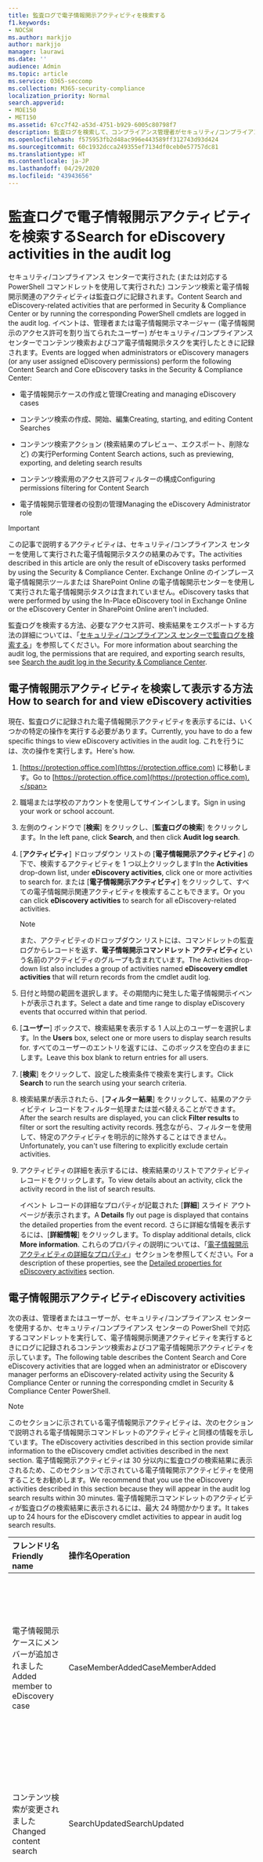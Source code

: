 ```yaml
---
title: 監査ログで電子情報開示アクティビティを検索する
f1.keywords:
- NOCSH
ms.author: markjjo
author: markjjo
manager: laurawi
ms.date: ''
audience: Admin
ms.topic: article
ms.service: O365-seccomp
ms.collection: M365-security-compliance
localization_priority: Normal
search.appverid:
- MOE150
- MET150
ms.assetid: 67cc7f42-a53d-4751-b929-6005c80798f7
description: 監査ログを検索して、コンプライアンス管理者がセキュリティ/コンプライアンス センターでコンテンツ検索タスクや電子情報開示ケース タスクを実行したときに記録されたイベントを見つける方法を説明します。
ms.openlocfilehash: f575953fb2d48ac996e443589ff312743d93d424
ms.sourcegitcommit: 60c1932dcca249355ef7134df0ceb0e57757dc81
ms.translationtype: HT
ms.contentlocale: ja-JP
ms.lasthandoff: 04/29/2020
ms.locfileid: "43943656"
---
```

# <a name="search-for-ediscovery-activities-in-the-audit-log"></a><span data-ttu-id="2d1e2-103">監査ログで電子情報開示アクティビティを検索する</span><span class="sxs-lookup"><span data-stu-id="2d1e2-103">Search for eDiscovery activities in the audit log</span></span>

<span data-ttu-id="2d1e2-104">セキュリティ/コンプライアンス センターで実行された (または対応する PowerShell コマンドレットを使用して実行された) コンテンツ検索と電子情報開示関連のアクティビティは監査ログに記録されます。</span><span class="sxs-lookup"><span data-stu-id="2d1e2-104">Content Search and eDiscovery-related activities that are performed in Security & Compliance Center or by running the corresponding PowerShell cmdlets are logged in the audit log.</span></span> <span data-ttu-id="2d1e2-105">イベントは、管理者または電子情報開示マネージャー (電子情報開示のアクセス許可を割り当てられたユーザー) がセキュリティ/コンプライアンス センターでコンテンツ検索およびコア電子情報開示タスクを実行したときに記録されます。</span><span class="sxs-lookup"><span data-stu-id="2d1e2-105">Events are logged when administrators or eDiscovery managers (or any user assigned eDiscovery permissions) perform the following Content Search and Core eDiscovery tasks in the Security & Compliance Center:</span></span>
  
- <span data-ttu-id="2d1e2-106">電子情報開示ケースの作成と管理</span><span class="sxs-lookup"><span data-stu-id="2d1e2-106">Creating and managing eDiscovery cases</span></span>

- <span data-ttu-id="2d1e2-107">コンテンツ検索の作成、開始、編集</span><span class="sxs-lookup"><span data-stu-id="2d1e2-107">Creating, starting, and editing Content Searches</span></span>

- <span data-ttu-id="2d1e2-108">コンテンツ検索アクション (検索結果のプレビュー、エクスポート、削除など) の実行</span><span class="sxs-lookup"><span data-stu-id="2d1e2-108">Performing Content Search actions, such as previewing, exporting, and deleting search results</span></span>

- <span data-ttu-id="2d1e2-109">コンテンツ検索用のアクセス許可フィルターの構成</span><span class="sxs-lookup"><span data-stu-id="2d1e2-109">Configuring permissions filtering for Content Search</span></span>

- <span data-ttu-id="2d1e2-110">電子情報開示管理者の役割の管理</span><span class="sxs-lookup"><span data-stu-id="2d1e2-110">Managing the eDiscovery Administrator role</span></span>

> [!IMPORTANT]
> <span data-ttu-id="2d1e2-111">この記事で説明するアクティビティは、セキュリティ/コンプライアンス センターを使用して実行された電子情報開示タスクの結果のみです。</span><span class="sxs-lookup"><span data-stu-id="2d1e2-111">The activities described in this article are only the result of eDiscovery tasks performed by using the Security & Compliance Center.</span></span> <span data-ttu-id="2d1e2-112">Exchange Online のインプレース電子情報開示ツールまたは SharePoint Online の電子情報開示センターを使用して実行された電子情報開示タスクは含まれていません。</span><span class="sxs-lookup"><span data-stu-id="2d1e2-112">eDiscovery tasks that were performed by using the In-Place eDiscovery tool in Exchange Online or the eDiscovery Center in SharePoint Online aren't included.</span></span> 
  
<span data-ttu-id="2d1e2-113">監査ログを検索する方法、必要なアクセス許可、検索結果をエクスポートする方法の詳細については、「[セキュリティ/コンプライアンス センターで監査ログを検索する](search-the-audit-log-in-security-and-compliance.md)」を参照してください。</span><span class="sxs-lookup"><span data-stu-id="2d1e2-113">For more information about searching the audit log, the permissions that are required, and exporting search results, see [Search the audit log in the Security & Compliance Center](search-the-audit-log-in-security-and-compliance.md).</span></span>
  
## <a name="how-to-search-for-and-view-ediscovery-activities"></a><span data-ttu-id="2d1e2-114">電子情報開示アクティビティを検索して表示する方法</span><span class="sxs-lookup"><span data-stu-id="2d1e2-114">How to search for and view eDiscovery activities</span></span>

<span data-ttu-id="2d1e2-115">現在、監査ログに記録された電子情報開示アクティビティを表示するには、いくつかの特定の操作を実行する必要があります。</span><span class="sxs-lookup"><span data-stu-id="2d1e2-115">Currently, you have to do a few specific things to view eDiscovery activities in the audit log.</span></span> <span data-ttu-id="2d1e2-116">これを行うには、次の操作を実行します。</span><span class="sxs-lookup"><span data-stu-id="2d1e2-116">Here's how.</span></span>
  
1. <span data-ttu-id="2d1e2-117">[https://protection.office.com](https://protection.office.com) に移動します。</span><span class="sxs-lookup"><span data-stu-id="2d1e2-117">Go to [https://protection.office.com](https://protection.office.com).</span></span>
    
2. <span data-ttu-id="2d1e2-118">職場または学校のアカウントを使用してサインインします。</span><span class="sxs-lookup"><span data-stu-id="2d1e2-118">Sign in using your work or school account.</span></span>
    
3. <span data-ttu-id="2d1e2-119">左側のウィンドウで [**検索**] をクリックし、[**監査ログの検索**] をクリックします。</span><span class="sxs-lookup"><span data-stu-id="2d1e2-119">In the left pane, click **Search**, and then click **Audit log search**.</span></span>
    
4. <span data-ttu-id="2d1e2-120">[**アクティビティ**] ドロップダウン リストの [**電子情報開示アクティビティ**] の下で、検索するアクティビティを 1 つ以上クリックします</span><span class="sxs-lookup"><span data-stu-id="2d1e2-120">In the **Activities** drop-down list, under **eDiscovery activities**, click one or more activities to search for.</span></span> <span data-ttu-id="2d1e2-121">または [**電子情報開示アクティビティ**] をクリックして、すべての電子情報開示関連アクティビティを検索することもできます。</span><span class="sxs-lookup"><span data-stu-id="2d1e2-121">Or you can click **eDiscovery activities** to search for all eDiscovery-related activities.</span></span> 
    
    > [!NOTE]
    > <span data-ttu-id="2d1e2-122">また、アクティビティのドロップダウン リストには、コマンドレットの監査ログからレコードを返す、**電子情報開示コマンドレット アクティビティ**という名前のアクティビティのグループも含まれています。</span><span class="sxs-lookup"><span data-stu-id="2d1e2-122">The Activities drop-down list also includes a group of activities named **eDiscovery cmdlet activities** that will return records from the cmdlet audit log.</span></span> 
  
5.  <span data-ttu-id="2d1e2-123">日付と時間の範囲を選択します。その期間内に発生した電子情報開示イベントが表示されます。</span><span class="sxs-lookup"><span data-stu-id="2d1e2-123">Select a date and time range to display eDiscovery events that occurred within that period.</span></span> 
    
6. <span data-ttu-id="2d1e2-124">[**ユーザー**] ボックスで、検索結果を表示する 1 人以上のユーザーを選択します。</span><span class="sxs-lookup"><span data-stu-id="2d1e2-124">In the **Users** box, select one or more users to display search results for.</span></span> <span data-ttu-id="2d1e2-125">すべてのユーザーのエントリを返すには、このボックスを空白のままにします。</span><span class="sxs-lookup"><span data-stu-id="2d1e2-125">Leave this box blank to return entries for all users.</span></span> 
    
7. <span data-ttu-id="2d1e2-126">[**検索**] をクリックして、設定した検索条件で検索を実行します。</span><span class="sxs-lookup"><span data-stu-id="2d1e2-126">Click **Search** to run the search using your search criteria.</span></span> 
    
8. <span data-ttu-id="2d1e2-127">検索結果が表示されたら、[**フィルター結果**] をクリックして、結果のアクティビティ レコードをフィルター処理または並べ替えることができます。</span><span class="sxs-lookup"><span data-stu-id="2d1e2-127">After the search results are displayed, you can click **Filter results** to filter or sort the resulting activity records.</span></span> <span data-ttu-id="2d1e2-128">残念ながら、フィルターを使用して、特定のアクティビティを明示的に除外することはできません。</span><span class="sxs-lookup"><span data-stu-id="2d1e2-128">Unfortunately, you can't use filtering to explicitly exclude certain activities.</span></span> 
    
9. <span data-ttu-id="2d1e2-129">アクティビティの詳細を表示するには、検索結果のリストでアクティビティ レコードをクリックします。</span><span class="sxs-lookup"><span data-stu-id="2d1e2-129">To view details about an activity, click the activity record in the list of search results.</span></span> 
    
    <span data-ttu-id="2d1e2-130">イベント レコードの詳細なプロパティが記載された [**詳細**] スライド アウト ページが表示されます。</span><span class="sxs-lookup"><span data-stu-id="2d1e2-130">A **Details** fly out page is displayed that contains the detailed properties from the event record.</span></span> <span data-ttu-id="2d1e2-131">さらに詳細な情報を表示するには、[**詳細情報**] をクリックします。</span><span class="sxs-lookup"><span data-stu-id="2d1e2-131">To display additional details, click **More information**.</span></span> <span data-ttu-id="2d1e2-132">これらのプロパティの説明については、「[電子情報開示アクティビティの詳細なプロパティ](#detailed-properties-for-ediscovery-activities)」セクションを参照してください。</span><span class="sxs-lookup"><span data-stu-id="2d1e2-132">For a description of these properties, see the [Detailed properties for eDiscovery activities](#detailed-properties-for-ediscovery-activities) section.</span></span> 

## <a name="ediscovery-activities"></a><span data-ttu-id="2d1e2-133">電子情報開示アクティビティ</span><span class="sxs-lookup"><span data-stu-id="2d1e2-133">eDiscovery activities</span></span>

<span data-ttu-id="2d1e2-134">次の表は、管理者またはユーザーが、セキュリティ/コンプライアンス センターを使用するか、セキュリティ/コンプライアンス センターの PowerShell で対応するコマンドレットを実行して、電子情報開示関連アクティビティを実行するときにログに記録されるコンテンツ検索およびコア電子情報開示アクティビティを示しています。</span><span class="sxs-lookup"><span data-stu-id="2d1e2-134">The following table describes the Content Search and Core eDiscovery activities that are logged when an administrator or eDiscovery manager performs an eDiscovery-related activity using the Security & Compliance Center or running the corresponding cmdlet in Security & Compliance Center PowerShell.</span></span> 
  
> [!NOTE]
> <span data-ttu-id="2d1e2-135">このセクションに示されている電子情報開示アクティビティは、次のセクションで説明される電子情報開示コマンドレットのアクティビティと同様の情報を示しています。</span><span class="sxs-lookup"><span data-stu-id="2d1e2-135">The eDiscovery activities described in this section provide similar information to the eDiscovery cmdlet activities described in the next section.</span></span> <span data-ttu-id="2d1e2-136">電子情報開示アクティビティは 30 分以内に監査ログの検索結果に表示されるため、このセクションで示されている電子情報開示アクティビティを使用することをお勧めします。</span><span class="sxs-lookup"><span data-stu-id="2d1e2-136">We recommend that you use the eDiscovery activities described in this section because they will appear in the audit log search results within 30 minutes.</span></span> <span data-ttu-id="2d1e2-137">電子情報開示コマンドレットのアクティビティが監査ログの検索結果に表示されるには、最大 24 時間かかります。</span><span class="sxs-lookup"><span data-stu-id="2d1e2-137">It takes up to 24 hours for the eDiscovery cmdlet activities to appear in audit log search results.</span></span> 
  
|<span data-ttu-id="2d1e2-138">**フレンドリ名**</span><span class="sxs-lookup"><span data-stu-id="2d1e2-138">**Friendly name**</span></span>|<span data-ttu-id="2d1e2-139">**操作名**</span><span class="sxs-lookup"><span data-stu-id="2d1e2-139">**Operation**</span></span>|<span data-ttu-id="2d1e2-140">**対応するコマンドレット**</span><span class="sxs-lookup"><span data-stu-id="2d1e2-140">**Corresponding cmdlet**</span></span>|<span data-ttu-id="2d1e2-141">**説明**</span><span class="sxs-lookup"><span data-stu-id="2d1e2-141">**Description**</span></span>|
|:-----|:-----|:-----|:-----|
|<span data-ttu-id="2d1e2-142">電子情報開示ケースにメンバーが追加されました</span><span class="sxs-lookup"><span data-stu-id="2d1e2-142">Added member to eDiscovery case</span></span>  <br/> |<span data-ttu-id="2d1e2-143">CaseMemberAdded</span><span class="sxs-lookup"><span data-stu-id="2d1e2-143">CaseMemberAdded</span></span>  <br/> |<span data-ttu-id="2d1e2-144">Add-ComplianceCaseMember</span><span class="sxs-lookup"><span data-stu-id="2d1e2-144">Add-ComplianceCaseMember</span></span>  <br/> |<span data-ttu-id="2d1e2-145">ユーザーが電子情報開示ケースのメンバーとして追加されました。</span><span class="sxs-lookup"><span data-stu-id="2d1e2-145">A user was added as a member of an eDiscovery case.</span></span> <span data-ttu-id="2d1e2-146">ケースのメンバーとしてユーザーは、必要なアクセス許可が割り当てられているかどうかに応じて、ケース関連のさまざまなタスクを実行できます。</span><span class="sxs-lookup"><span data-stu-id="2d1e2-146">As a member of a case, a user can perform various case-related tasks depending on whether they have been assigned the necessary permissions.</span></span>  <br/> |
|<span data-ttu-id="2d1e2-147">コンテンツ検索が変更されました</span><span class="sxs-lookup"><span data-stu-id="2d1e2-147">Changed content search</span></span>  <br/> |<span data-ttu-id="2d1e2-148">SearchUpdated</span><span class="sxs-lookup"><span data-stu-id="2d1e2-148">SearchUpdated</span></span>  <br/> |<span data-ttu-id="2d1e2-149">Set-ComplianceSearch</span><span class="sxs-lookup"><span data-stu-id="2d1e2-149">Set-ComplianceSearch</span></span>  <br/> |<span data-ttu-id="2d1e2-150">既存のコンテンツの検索が変更されました。</span><span class="sxs-lookup"><span data-stu-id="2d1e2-150">An existing content search was changed.</span></span> <span data-ttu-id="2d1e2-151">変更としては、コンテンツの場所の追加または削除、検索クエリの編集などがあります。</span><span class="sxs-lookup"><span data-stu-id="2d1e2-151">Changes can include adding or removing content locations or editing the search query.</span></span>  <br/> |
|<span data-ttu-id="2d1e2-152">電子情報開示管理者のメンバーシップが変更されました</span><span class="sxs-lookup"><span data-stu-id="2d1e2-152">Changed eDiscovery administrator membership</span></span>  <br/> |<span data-ttu-id="2d1e2-153">CaseAdminUpdated</span><span class="sxs-lookup"><span data-stu-id="2d1e2-153">CaseAdminUpdated</span></span>  <br/> |<span data-ttu-id="2d1e2-154">Update-eDiscoveryCaseAdmin</span><span class="sxs-lookup"><span data-stu-id="2d1e2-154">Update-eDiscoveryCaseAdmin</span></span>  <br/> |<span data-ttu-id="2d1e2-155">組織の電子情報開示管理者のリストが変更されました。</span><span class="sxs-lookup"><span data-stu-id="2d1e2-155">The list of eDiscovery Administrators in your organization was changed.</span></span> <span data-ttu-id="2d1e2-156">このアクティビティは、電子情報開示管理者が新しいユーザーのグループに置き換えられた場合にログに記録されます。</span><span class="sxs-lookup"><span data-stu-id="2d1e2-156">This activity is logged when the list of eDiscovery Administrators is replaced with a group of new users.</span></span> <span data-ttu-id="2d1e2-157">1 人のユーザーが追加または削除されると、CaseAdminAdded の操作がログに記録されます。</span><span class="sxs-lookup"><span data-stu-id="2d1e2-157">If a single user is added or removed, the CaseAdminAdded operation is logged.</span></span>  <br/> |
|<span data-ttu-id="2d1e2-158">電子情報開示ケースが変更されました</span><span class="sxs-lookup"><span data-stu-id="2d1e2-158">Changed eDiscovery case</span></span>  <br/> |<span data-ttu-id="2d1e2-159">CaseUpdated</span><span class="sxs-lookup"><span data-stu-id="2d1e2-159">CaseUpdated</span></span>  <br/> |<span data-ttu-id="2d1e2-160">Set-ComplianceCase</span><span class="sxs-lookup"><span data-stu-id="2d1e2-160">Set-ComplianceCase</span></span>  <br/> |<span data-ttu-id="2d1e2-161">電子情報開示ケースが変更されました。</span><span class="sxs-lookup"><span data-stu-id="2d1e2-161">An eDiscovery case was changed.</span></span> <span data-ttu-id="2d1e2-162">変更としては、開いているケースを閉じる、閉じたケースを再度開くなどがあります。</span><span class="sxs-lookup"><span data-stu-id="2d1e2-162">Changes include closing an open case or reopening a closed case.</span></span>  <br/> |
|<span data-ttu-id="2d1e2-163">電子情報開示ケースのメンバーシップが変更されました</span><span class="sxs-lookup"><span data-stu-id="2d1e2-163">Changed eDiscovery case membership</span></span>  <br/> |<span data-ttu-id="2d1e2-164">CaseMemberUpdated</span><span class="sxs-lookup"><span data-stu-id="2d1e2-164">CaseMemberUpdated</span></span>  <br/> |<span data-ttu-id="2d1e2-165">Update-ComplianceCaseMember</span><span class="sxs-lookup"><span data-stu-id="2d1e2-165">Update-ComplianceCaseMember</span></span>  <br/> |<span data-ttu-id="2d1e2-166">電子情報開示ケースのメンバーシップ リストが変更されました。</span><span class="sxs-lookup"><span data-stu-id="2d1e2-166">The membership list of an eDiscovery case was changed.</span></span> <span data-ttu-id="2d1e2-167">このアクティビティは、すべてのメンバーが新しいユーザーのグループに置き換えられたときにログに記録されます。</span><span class="sxs-lookup"><span data-stu-id="2d1e2-167">This activity is logged when all members are replaced with a group of new users.</span></span> <span data-ttu-id="2d1e2-168">単一のメンバーが追加または削除されると、CaseMemberAdded または CaseMemberRemoved 操作がログに記録されます。</span><span class="sxs-lookup"><span data-stu-id="2d1e2-168">If a single member is added or removed, CaseMemberAdded or CaseMemberRemoved operation is logged.</span></span>  <br/> |
|<span data-ttu-id="2d1e2-169">検索のアクセス許可フィルターが変更されました</span><span class="sxs-lookup"><span data-stu-id="2d1e2-169">Changed search permissions filter</span></span>  <br/> |<span data-ttu-id="2d1e2-170">SearchPermissionUpdated</span><span class="sxs-lookup"><span data-stu-id="2d1e2-170">SearchPermissionUpdated</span></span>  <br/> |<span data-ttu-id="2d1e2-171">Set-ComplianceSecurityFilter</span><span class="sxs-lookup"><span data-stu-id="2d1e2-171">Set-ComplianceSecurityFilter</span></span>  <br/> |<span data-ttu-id="2d1e2-172">検索のアクセス許可フィルターが変更されました。</span><span class="sxs-lookup"><span data-stu-id="2d1e2-172">A search permissions filter was changed.</span></span>  <br/> |
|<span data-ttu-id="2d1e2-173">電子情報開示ケースの保留に対する検索クエリが変更されました</span><span class="sxs-lookup"><span data-stu-id="2d1e2-173">Changed search query for eDiscovery case hold</span></span>  <br/> |<span data-ttu-id="2d1e2-174">HoldUpdated</span><span class="sxs-lookup"><span data-stu-id="2d1e2-174">HoldUpdated</span></span>  <br/> |<span data-ttu-id="2d1e2-175">Set-CaseHoldRule</span><span class="sxs-lookup"><span data-stu-id="2d1e2-175">Set-CaseHoldRule</span></span>  <br/> |<span data-ttu-id="2d1e2-176">電子情報開示ケースに関連付けられたクエリベースの保留が変更されました。</span><span class="sxs-lookup"><span data-stu-id="2d1e2-176">A query-based hold associated with an eDiscovery case was changed.</span></span> <span data-ttu-id="2d1e2-177">発生する可能性のある変更としては、クエリの編集、クエリベースの保留の日付範囲の編集があります。</span><span class="sxs-lookup"><span data-stu-id="2d1e2-177">Possible changes include editing the query or date range for a query-based hold.</span></span>  <br/> |
|<span data-ttu-id="2d1e2-178">コンテンツ検索のプレビュー アイテムがダウンロードされました</span><span class="sxs-lookup"><span data-stu-id="2d1e2-178">Content search preview item downloaded</span></span>  <br/> |<span data-ttu-id="2d1e2-179">PreviewItemDownloaded</span><span class="sxs-lookup"><span data-stu-id="2d1e2-179">PreviewItemDownloaded</span></span>  <br/> |<span data-ttu-id="2d1e2-180">該当なし</span><span class="sxs-lookup"><span data-stu-id="2d1e2-180">N/A</span></span>  <br/> |<span data-ttu-id="2d1e2-181">検索結果のプレビュー時に、ユーザーが ([**オリジナルのアイテムをダウンロード**] リンクをクリックして) アイテムをローカル コンピューターにダウンロードしました。</span><span class="sxs-lookup"><span data-stu-id="2d1e2-181">A user downloaded an item to their local computer (by clicking the **Download original item** link) when previewing search results.</span></span>  <br/> |
|<span data-ttu-id="2d1e2-182">コンテンツ検索のプレビュー アイテムが一覧されました</span><span class="sxs-lookup"><span data-stu-id="2d1e2-182">Content search preview item listed</span></span>  <br/> |<span data-ttu-id="2d1e2-183">PreviewItemListed</span><span class="sxs-lookup"><span data-stu-id="2d1e2-183">PreviewItemListed</span></span>  <br/> |<span data-ttu-id="2d1e2-184">該当なし</span><span class="sxs-lookup"><span data-stu-id="2d1e2-184">N/A</span></span>  <br/> |<span data-ttu-id="2d1e2-185">ユーザーが [**検索結果のプレビュー**] をクリックして、コンテンツ検索の結果から最大 1000 のアイテムを一覧表示する、検索結果のプレビュー ページを表示しました。</span><span class="sxs-lookup"><span data-stu-id="2d1e2-185">A user clicked **Preview search results** to display the preview search results page, which lists up to 1000 items from the results of a Content Search.</span></span>  <br/> |
|<span data-ttu-id="2d1e2-186">コンテンツ検索のプレビュー アイテムが表示されました</span><span class="sxs-lookup"><span data-stu-id="2d1e2-186">Content search preview item viewed</span></span>  <br/> |<span data-ttu-id="2d1e2-187">PreviewItemRendered</span><span class="sxs-lookup"><span data-stu-id="2d1e2-187">PreviewItemRendered</span></span>  <br/> |<span data-ttu-id="2d1e2-188">該当なし</span><span class="sxs-lookup"><span data-stu-id="2d1e2-188">N/A</span></span>  <br/> |<span data-ttu-id="2d1e2-189">電子情報開示管理者が、検索結果のプレビュー時にアイテムをクリックして、アイテムを表示しました。</span><span class="sxs-lookup"><span data-stu-id="2d1e2-189">An eDiscovery manager viewed an item by clicking it when previewing search results.</span></span>  <br/> |
|<span data-ttu-id="2d1e2-190">コンテンツ検索が作成されました</span><span class="sxs-lookup"><span data-stu-id="2d1e2-190">Created content search</span></span>  <br/> |<span data-ttu-id="2d1e2-191">SearchCreated</span><span class="sxs-lookup"><span data-stu-id="2d1e2-191">SearchCreated</span></span>  <br/> |<span data-ttu-id="2d1e2-192">New-ComplianceSearch</span><span class="sxs-lookup"><span data-stu-id="2d1e2-192">New-ComplianceSearch</span></span>  <br/> |<span data-ttu-id="2d1e2-193">新しいコンテンツ検索が作成されました。</span><span class="sxs-lookup"><span data-stu-id="2d1e2-193">A new content search was created.</span></span>  <br/> |
|<span data-ttu-id="2d1e2-194">電子情報開示管理者が作成されました</span><span class="sxs-lookup"><span data-stu-id="2d1e2-194">Created eDiscovery administrator</span></span>  <br/> |<span data-ttu-id="2d1e2-195">CaseAdminAdded</span><span class="sxs-lookup"><span data-stu-id="2d1e2-195">CaseAdminAdded</span></span>  <br/> |<span data-ttu-id="2d1e2-196">Add-eDiscoveryCaseAdmin</span><span class="sxs-lookup"><span data-stu-id="2d1e2-196">Add-eDiscoveryCaseAdmin</span></span>  <br/> |<span data-ttu-id="2d1e2-197">ユーザーが、組織の電子情報開示管理者として追加されました。</span><span class="sxs-lookup"><span data-stu-id="2d1e2-197">A user was added as an eDiscovery Administrator in the organization.</span></span>  <br/> |
|<span data-ttu-id="2d1e2-198">電子情報開示ケースが作成されました</span><span class="sxs-lookup"><span data-stu-id="2d1e2-198">Created eDiscovery case</span></span>  <br/> |<span data-ttu-id="2d1e2-199">CaseAdded</span><span class="sxs-lookup"><span data-stu-id="2d1e2-199">CaseAdded</span></span>  <br/> |<span data-ttu-id="2d1e2-200">New-ComplianceCase</span><span class="sxs-lookup"><span data-stu-id="2d1e2-200">New-ComplianceCase</span></span>  <br/> |<span data-ttu-id="2d1e2-201">電子情報開示ケースが作成されました。</span><span class="sxs-lookup"><span data-stu-id="2d1e2-201">An eDiscovery case was created.</span></span> <span data-ttu-id="2d1e2-202">ケースを作成する際に必要な操作は、名前を付けることだけです。</span><span class="sxs-lookup"><span data-stu-id="2d1e2-202">When a case is created, you only have to give it a name.</span></span> <span data-ttu-id="2d1e2-203">メンバーの追加、保留の作成、ケースに関連付けられたコンテンツ検索の作成などの他のケース関連のタスクにより、追加のイベントがログに記録されます。</span><span class="sxs-lookup"><span data-stu-id="2d1e2-203">Other case-related tasks such as adding members, creating holds, and creating content searches associated with the case result in additional events being logged.</span></span>  <br/> |
|<span data-ttu-id="2d1e2-204">検索のアクセス許可フィルターが作成されました</span><span class="sxs-lookup"><span data-stu-id="2d1e2-204">Created search permissions filter</span></span>  <br/> |<span data-ttu-id="2d1e2-205">SearchPermissionCreated</span><span class="sxs-lookup"><span data-stu-id="2d1e2-205">SearchPermissionCreated</span></span>  <br/> |<span data-ttu-id="2d1e2-206">New-ComplianceSecurityFilter</span><span class="sxs-lookup"><span data-stu-id="2d1e2-206">New-ComplianceSecurityFilter</span></span>  <br/> |<span data-ttu-id="2d1e2-207">検索のアクセス許可フィルターが作成されました。</span><span class="sxs-lookup"><span data-stu-id="2d1e2-207">A search permissions filter was created.</span></span>  <br/> |
|<span data-ttu-id="2d1e2-208">電子情報開示ケースの保留に対する検索クエリが作成されました</span><span class="sxs-lookup"><span data-stu-id="2d1e2-208">Created search query for eDiscovery case hold</span></span>  <br/> |<span data-ttu-id="2d1e2-209">HoldCreated</span><span class="sxs-lookup"><span data-stu-id="2d1e2-209">HoldCreated</span></span>  <br/> |<span data-ttu-id="2d1e2-210">New-CaseHoldRule</span><span class="sxs-lookup"><span data-stu-id="2d1e2-210">New-CaseHoldRule</span></span>  <br/> |<span data-ttu-id="2d1e2-211">電子情報開示ケースに関連付けられたクエリベースの保留が作成されました。</span><span class="sxs-lookup"><span data-stu-id="2d1e2-211">A query-based hold associated with an eDiscovery case was created.</span></span>  <br/> |
|<span data-ttu-id="2d1e2-212">コンテンツ検索が削除されました</span><span class="sxs-lookup"><span data-stu-id="2d1e2-212">Deleted content search</span></span>  <br/> |<span data-ttu-id="2d1e2-213">SearchRemoved</span><span class="sxs-lookup"><span data-stu-id="2d1e2-213">SearchRemoved</span></span>  <br/> |<span data-ttu-id="2d1e2-214">Remove-ComplianceSearch</span><span class="sxs-lookup"><span data-stu-id="2d1e2-214">Remove-ComplianceSearch</span></span>  <br/> |<span data-ttu-id="2d1e2-215">既存のコンテンツ検索が削除されました。</span><span class="sxs-lookup"><span data-stu-id="2d1e2-215">An existing content search was deleted.</span></span>  <br/> |
|<span data-ttu-id="2d1e2-216">電子情報開示管理者が削除されました</span><span class="sxs-lookup"><span data-stu-id="2d1e2-216">Deleted eDiscovery administrator</span></span>  <br/> |<span data-ttu-id="2d1e2-217">CaseAdminRemoved</span><span class="sxs-lookup"><span data-stu-id="2d1e2-217">CaseAdminRemoved</span></span>  <br/> |<span data-ttu-id="2d1e2-218">Remove-eDiscoveryCaseAdmin</span><span class="sxs-lookup"><span data-stu-id="2d1e2-218">Remove-eDiscoveryCaseAdmin</span></span>  <br/> |<span data-ttu-id="2d1e2-219">電子情報開示管理者が組織から削除されました。</span><span class="sxs-lookup"><span data-stu-id="2d1e2-219">An eDiscovery Administrator was deleted from your organization.</span></span>  <br/> |
|<span data-ttu-id="2d1e2-220">電子情報開示ケースが削除されました</span><span class="sxs-lookup"><span data-stu-id="2d1e2-220">Deleted eDiscovery case</span></span>  <br/> |<span data-ttu-id="2d1e2-221">CaseRemoved</span><span class="sxs-lookup"><span data-stu-id="2d1e2-221">CaseRemoved</span></span>  <br/> |<span data-ttu-id="2d1e2-222">Remove-ComplianceCase</span><span class="sxs-lookup"><span data-stu-id="2d1e2-222">Remove-ComplianceCase</span></span>  <br/> |<span data-ttu-id="2d1e2-223">電子情報開示ケースが削除されました。</span><span class="sxs-lookup"><span data-stu-id="2d1e2-223">An eDiscovery case was deleted.</span></span> <span data-ttu-id="2d1e2-224">ケースを削除する前に、ケースに関連付けられた保留をすべて削除する必要があります。</span><span class="sxs-lookup"><span data-stu-id="2d1e2-224">Any hold associated with the case has to be removed before the case can be deleted.</span></span>  <br/> |
|<span data-ttu-id="2d1e2-225">検索のアクセス許可フィルターが削除されました</span><span class="sxs-lookup"><span data-stu-id="2d1e2-225">Deleted search permissions filter</span></span>  <br/> |<span data-ttu-id="2d1e2-226">SearchPermissionRemoved</span><span class="sxs-lookup"><span data-stu-id="2d1e2-226">SearchPermissionRemoved</span></span>  <br/> |<span data-ttu-id="2d1e2-227">Remove-ComplianceSecurityFilter</span><span class="sxs-lookup"><span data-stu-id="2d1e2-227">Remove-ComplianceSecurityFilter</span></span>  <br/> |<span data-ttu-id="2d1e2-228">検索のアクセス許可フィルターが削除されました。</span><span class="sxs-lookup"><span data-stu-id="2d1e2-228">A search permissions filter was deleted.</span></span>  <br/> |
|<span data-ttu-id="2d1e2-229">電子情報開示ケースの保留に対する検索クエリが削除されました</span><span class="sxs-lookup"><span data-stu-id="2d1e2-229">Deleted search query for eDiscovery case hold</span></span>  <br/> |<span data-ttu-id="2d1e2-230">HoldRemoved</span><span class="sxs-lookup"><span data-stu-id="2d1e2-230">HoldRemoved</span></span>  <br/> |<span data-ttu-id="2d1e2-231">Remove-CaseHoldRule</span><span class="sxs-lookup"><span data-stu-id="2d1e2-231">Remove-CaseHoldRule</span></span>  <br/> |<span data-ttu-id="2d1e2-232">電子情報開示ケースに関連付けられたクエリベースの保留が削除されました。</span><span class="sxs-lookup"><span data-stu-id="2d1e2-232">A query-based hold associated with an eDiscovery case was deleted.</span></span> <span data-ttu-id="2d1e2-233">多くの場合、保留リストからのクエリの削除は、保留を削除した結果として発生します。</span><span class="sxs-lookup"><span data-stu-id="2d1e2-233">Removing the query from the hold is often the result of deleting a hold.</span></span> <span data-ttu-id="2d1e2-234">保留または保留クエリを削除する場合、保留中だったコンテンツの場所は解放されます。</span><span class="sxs-lookup"><span data-stu-id="2d1e2-234">When a hold or a hold query is deleted, the content locations that were on hold are released.</span></span>  <br/> |
|<span data-ttu-id="2d1e2-235">コンテンツ検索のエクスポートがダウンロードされました</span><span class="sxs-lookup"><span data-stu-id="2d1e2-235">Downloaded export of content search</span></span>  <br/> |<span data-ttu-id="2d1e2-236">SearchExportDownloaded</span><span class="sxs-lookup"><span data-stu-id="2d1e2-236">SearchExportDownloaded</span></span>  <br/> |<span data-ttu-id="2d1e2-237">該当なし</span><span class="sxs-lookup"><span data-stu-id="2d1e2-237">N/A</span></span>  <br/> |<span data-ttu-id="2d1e2-238">ユーザーがコンテンツ検索の結果をローカル コンピューターにダウンロードしました。</span><span class="sxs-lookup"><span data-stu-id="2d1e2-238">A user downloaded the results of a content search to their local computer.</span></span> <span data-ttu-id="2d1e2-239">検索結果をダウンロードするには、**コンテンツ検索のエクスポートが開始されました**のアクティビティを開始している必要があります。</span><span class="sxs-lookup"><span data-stu-id="2d1e2-239">A **Started export of content search** activity has to be initiated before search results can be downloaded.</span></span>  <br/> |
|<span data-ttu-id="2d1e2-240">コンテンツ検索の結果がプレビューされました</span><span class="sxs-lookup"><span data-stu-id="2d1e2-240">Previewed results of content search</span></span>  <br/> |<span data-ttu-id="2d1e2-241">SearchPreviewed</span><span class="sxs-lookup"><span data-stu-id="2d1e2-241">SearchPreviewed</span></span>  <br/> |<span data-ttu-id="2d1e2-242">該当なし</span><span class="sxs-lookup"><span data-stu-id="2d1e2-242">N/A</span></span>  <br/> |<span data-ttu-id="2d1e2-243">ユーザーがコンテンツ検索の結果をプレビューしました。</span><span class="sxs-lookup"><span data-stu-id="2d1e2-243">A user previewed the results of a content search.</span></span>  <br/> |
|<span data-ttu-id="2d1e2-244">コンテンツ検索の結果が消去されました</span><span class="sxs-lookup"><span data-stu-id="2d1e2-244">Purged results of content search</span></span>  <br/> |<span data-ttu-id="2d1e2-245">SearchResultsPurged</span><span class="sxs-lookup"><span data-stu-id="2d1e2-245">SearchResultsPurged</span></span>  <br/> |<span data-ttu-id="2d1e2-246">New-ComplianceSearchAction</span><span class="sxs-lookup"><span data-stu-id="2d1e2-246">New-ComplianceSearchAction</span></span>  <br/> |<span data-ttu-id="2d1e2-247">ユーザーが、**New-ComplianceSearchAction -Purge** コマンドを実行して、コンテンツ検索の結果を消去しました。</span><span class="sxs-lookup"><span data-stu-id="2d1e2-247">A user purged the results of a Content Search by running the **New-ComplianceSearchAction -Purge** command.</span></span>  <br/> |
|<span data-ttu-id="2d1e2-248">コンテンツ検索の分析が削除されました</span><span class="sxs-lookup"><span data-stu-id="2d1e2-248">Removed analysis of content search</span></span>  <br/> |<span data-ttu-id="2d1e2-249">RemovedSearchResultsSentToZoom</span><span class="sxs-lookup"><span data-stu-id="2d1e2-249">RemovedSearchResultsSentToZoom</span></span>  <br/> |<span data-ttu-id="2d1e2-250">Remove-ComplianceSearchAction</span><span class="sxs-lookup"><span data-stu-id="2d1e2-250">Remove-ComplianceSearchAction</span></span>  <br/> |<span data-ttu-id="2d1e2-251">(Advanced eDiscovery の検索結果を準備するための) コンテンツ検索の準備アクションが削除されました。</span><span class="sxs-lookup"><span data-stu-id="2d1e2-251">A content search prepare action (to prepare search results for Advanced eDiscovery) was deleted.</span></span> <span data-ttu-id="2d1e2-252">準備アクションから 2 週間経過していない場合は、Advanced eDiscovery のために準備された検索結果は Microsoft Azure 記憶域から削除されています。</span><span class="sxs-lookup"><span data-stu-id="2d1e2-252">If the preparation action was less than two weeks old, the search results that were prepared for Advanced eDiscovery were deleted from the Microsoft Azure storage area.</span></span> <span data-ttu-id="2d1e2-253">準備アクションが 2 週間以上経過している場合は、このイベントは、対応する準備アクションのみが削除されたことを示しています。</span><span class="sxs-lookup"><span data-stu-id="2d1e2-253">If the preparation action was older than 2 weeks, then this event indicates that only the corresponding preparation action was deleted.</span></span>  <br/> |
|<span data-ttu-id="2d1e2-254">コンテンツ結果のエクスポートが削除されました</span><span class="sxs-lookup"><span data-stu-id="2d1e2-254">Removed export of content search</span></span>  <br/> |<span data-ttu-id="2d1e2-255">RemovedSearchExported</span><span class="sxs-lookup"><span data-stu-id="2d1e2-255">RemovedSearchExported</span></span>  <br/> |<span data-ttu-id="2d1e2-256">Remove-ComplianceSearchAction</span><span class="sxs-lookup"><span data-stu-id="2d1e2-256">Remove-ComplianceSearchAction</span></span>  <br/> |<span data-ttu-id="2d1e2-257">コンテンツ検索のエクスポート アクションは削除されました。</span><span class="sxs-lookup"><span data-stu-id="2d1e2-257">A content search export action was deleted.</span></span> <span data-ttu-id="2d1e2-258">エクスポート アクションから 2 週間経っていない場合は、Microsoft Azure 記憶域にアップロードされた検索結果は削除されています。</span><span class="sxs-lookup"><span data-stu-id="2d1e2-258">If the export action was less than two weeks old, the search results that were uploaded to the Microsoft Azure storage area were deleted.</span></span> <span data-ttu-id="2d1e2-259">エクスポート アクションが 2 週間以上経過している場合は、このイベントは、対応するエクスポート アクションのみが削除されたことを示しています。</span><span class="sxs-lookup"><span data-stu-id="2d1e2-259">If the export action was older than 2 weeks, then this event indicates that only the corresponding export action was deleted.</span></span>  <br/> |
|<span data-ttu-id="2d1e2-260">電子情報開示ケースからメンバーが削除されました</span><span class="sxs-lookup"><span data-stu-id="2d1e2-260">Removed member from eDiscovery case</span></span>  <br/> |<span data-ttu-id="2d1e2-261">CaseMemberRemoved</span><span class="sxs-lookup"><span data-stu-id="2d1e2-261">CaseMemberRemoved</span></span>  <br/> |<span data-ttu-id="2d1e2-262">Remove-ComplianceCaseMember</span><span class="sxs-lookup"><span data-stu-id="2d1e2-262">Remove-ComplianceCaseMember</span></span>  <br/> |<span data-ttu-id="2d1e2-263">ユーザーが、電子情報開示ケースのメンバーから削除されました。</span><span class="sxs-lookup"><span data-stu-id="2d1e2-263">A user was removed as a member of an eDiscovery case.</span></span>  <br/> |
|<span data-ttu-id="2d1e2-264">コンテンツ検索の結果のプレビューが削除されました</span><span class="sxs-lookup"><span data-stu-id="2d1e2-264">Removed preview results of content search</span></span>  <br/> |<span data-ttu-id="2d1e2-265">RemovedSearchPreviewed</span><span class="sxs-lookup"><span data-stu-id="2d1e2-265">RemovedSearchPreviewed</span></span>  <br/> |<span data-ttu-id="2d1e2-266">Remove-ComplianceSearchAction</span><span class="sxs-lookup"><span data-stu-id="2d1e2-266">Remove-ComplianceSearchAction</span></span>  <br/> |<span data-ttu-id="2d1e2-267">コンテンツ検索のプレビュー アクションが削除されました。</span><span class="sxs-lookup"><span data-stu-id="2d1e2-267">A content search preview action was deleted.</span></span>  <br/> |
|<span data-ttu-id="2d1e2-268">コンテンツ検索で実行された消去アクションが削除されました</span><span class="sxs-lookup"><span data-stu-id="2d1e2-268">Removed purge action performed on content search</span></span>  <br/> |<span data-ttu-id="2d1e2-269">RemovedSearchResultsPurged</span><span class="sxs-lookup"><span data-stu-id="2d1e2-269">RemovedSearchResultsPurged</span></span>  <br/> |<span data-ttu-id="2d1e2-270">Remove-ComplianceSearchAction</span><span class="sxs-lookup"><span data-stu-id="2d1e2-270">Remove-ComplianceSearchAction</span></span>  <br/> |<span data-ttu-id="2d1e2-271">コンテンツ検索の消去アクションが削除されました。</span><span class="sxs-lookup"><span data-stu-id="2d1e2-271">A content search purge action was deleted.</span></span>  <br/> |
|<span data-ttu-id="2d1e2-272">検索レポートが削除されました</span><span class="sxs-lookup"><span data-stu-id="2d1e2-272">Removed search report</span></span>  <br/> |<span data-ttu-id="2d1e2-273">SearchReportRemoved</span><span class="sxs-lookup"><span data-stu-id="2d1e2-273">SearchReportRemoved</span></span>  <br/> |<span data-ttu-id="2d1e2-274">Remove-ComplianceSearchAction</span><span class="sxs-lookup"><span data-stu-id="2d1e2-274">Remove-ComplianceSearchAction</span></span>  <br/> |<span data-ttu-id="2d1e2-275">コンテンツ検索のエクスポート レポート アクションが削除されました。</span><span class="sxs-lookup"><span data-stu-id="2d1e2-275">A content search export report action was deleted.</span></span>  <br/> |
|<span data-ttu-id="2d1e2-276">コンテンツ検索の分析が開始されました</span><span class="sxs-lookup"><span data-stu-id="2d1e2-276">Started analysis of content search</span></span>  <br/> |<span data-ttu-id="2d1e2-277">SearchResultsSentToZoom</span><span class="sxs-lookup"><span data-stu-id="2d1e2-277">SearchResultsSentToZoom</span></span>  <br/> |<span data-ttu-id="2d1e2-278">New-ComplianceSearchAction</span><span class="sxs-lookup"><span data-stu-id="2d1e2-278">New-ComplianceSearchAction</span></span>  <br/> |<span data-ttu-id="2d1e2-279">コンテンツ検索の結果が、Advanced eDiscovery の分析用に準備されました。</span><span class="sxs-lookup"><span data-stu-id="2d1e2-279">The results of a content search were prepared for analysis in Advanced eDiscovery.</span></span>  <br/> |
|<span data-ttu-id="2d1e2-280">コンテンツ検索が開始されました</span><span class="sxs-lookup"><span data-stu-id="2d1e2-280">Started content search</span></span>  <br/> |<span data-ttu-id="2d1e2-281">SearchStarted</span><span class="sxs-lookup"><span data-stu-id="2d1e2-281">SearchStarted</span></span>  <br/> |<span data-ttu-id="2d1e2-282">Start-ComplianceSearch</span><span class="sxs-lookup"><span data-stu-id="2d1e2-282">Start-ComplianceSearch</span></span>  <br/> |<span data-ttu-id="2d1e2-283">コンテンツ検索が開始されました。</span><span class="sxs-lookup"><span data-stu-id="2d1e2-283">A content search was started.</span></span> <span data-ttu-id="2d1e2-284">セキュリティ/コンプライアンス センターの GUI を使用してコンテンツ検索を作成または変更すると、検索は自動的に開始されます。</span><span class="sxs-lookup"><span data-stu-id="2d1e2-284">When you create or change a content search by using the Security & Compliance Center GUI, the search is automatically started.</span></span> <span data-ttu-id="2d1e2-285">**New-ComplianceSearch** または **Set-ComplianceSearch** コマンドレットを使用して検索を作成または変更する場合、**Start-ComplianceSearch** コマンドレットを実行して検索を開始する必要があります。</span><span class="sxs-lookup"><span data-stu-id="2d1e2-285">If you create or change a search by using the **New-ComplianceSearch** or **Set-ComplianceSearch** cmdlet, you have to run the **Start-ComplianceSearch** cmdlet to start the search.</span></span>  <br/> |
|<span data-ttu-id="2d1e2-286">コンテンツ検索のエクスポートが開始されました</span><span class="sxs-lookup"><span data-stu-id="2d1e2-286">Started export of content search</span></span>  <br/> |<span data-ttu-id="2d1e2-287">SearchExported</span><span class="sxs-lookup"><span data-stu-id="2d1e2-287">SearchExported</span></span>  <br/> |<span data-ttu-id="2d1e2-288">New-ComplianceSearchAction</span><span class="sxs-lookup"><span data-stu-id="2d1e2-288">New-ComplianceSearchAction</span></span>  <br/> |<span data-ttu-id="2d1e2-289">ユーザーがコンテンツ検索の結果をエクスポートしました。</span><span class="sxs-lookup"><span data-stu-id="2d1e2-289">A user exported the results of a content search.</span></span>  <br/> |
|<span data-ttu-id="2d1e2-290">レポートのエクスポートが開始されました</span><span class="sxs-lookup"><span data-stu-id="2d1e2-290">Started export report</span></span>  <br/> |<span data-ttu-id="2d1e2-291">SearchReport</span><span class="sxs-lookup"><span data-stu-id="2d1e2-291">SearchReport</span></span>  <br/> |<span data-ttu-id="2d1e2-292">New-ComplianceSearchAction</span><span class="sxs-lookup"><span data-stu-id="2d1e2-292">New-ComplianceSearchAction</span></span>  <br/> |<span data-ttu-id="2d1e2-293">ユーザーがコンテンツ検索レポートをエクスポートしました。</span><span class="sxs-lookup"><span data-stu-id="2d1e2-293">A user exported a content search report.</span></span>  <br/> |
|<span data-ttu-id="2d1e2-294">コンテンツ検索が停止されました</span><span class="sxs-lookup"><span data-stu-id="2d1e2-294">Stopped content search</span></span>  <br/> |<span data-ttu-id="2d1e2-295">SearchStopped</span><span class="sxs-lookup"><span data-stu-id="2d1e2-295">SearchStopped</span></span>  <br/> |<span data-ttu-id="2d1e2-296">Stop-ComplianceSearch</span><span class="sxs-lookup"><span data-stu-id="2d1e2-296">Stop-ComplianceSearch</span></span>  <br/> |<span data-ttu-id="2d1e2-297">ユーザーがコンテンツ検索を停止しました。</span><span class="sxs-lookup"><span data-stu-id="2d1e2-297">A user stopped a content search.</span></span>  <br/> |
|<span data-ttu-id="2d1e2-298">(なし)</span><span class="sxs-lookup"><span data-stu-id="2d1e2-298">(none)</span></span>|<span data-ttu-id="2d1e2-299">CaseViewed</span><span class="sxs-lookup"><span data-stu-id="2d1e2-299">CaseViewed</span></span>|<span data-ttu-id="2d1e2-300">Get-ComplianceCase</span><span class="sxs-lookup"><span data-stu-id="2d1e2-300">Get-ComplianceCase</span></span>|<span data-ttu-id="2d1e2-301">ユーザーは、セキュリティ/コンプライアンス センターの**電子情報開示**ページで、またはコマンドレットを実行して、ケースのリストを表示しました。</span><span class="sxs-lookup"><span data-stu-id="2d1e2-301">A user viewed the list of cases on the **eDiscovery** page in the security and compliance center or by running the cmdlet.</span></span>|
|<span data-ttu-id="2d1e2-302">(なし)</span><span class="sxs-lookup"><span data-stu-id="2d1e2-302">(none)</span></span>|<span data-ttu-id="2d1e2-303">SearchViewed</span><span class="sxs-lookup"><span data-stu-id="2d1e2-303">SearchViewed</span></span>|<span data-ttu-id="2d1e2-304">Get-ComplianceSearch</span><span class="sxs-lookup"><span data-stu-id="2d1e2-304">Get-ComplianceSearch</span></span>|<span data-ttu-id="2d1e2-305">ユーザーは、セキュリティ/コンプライアンス センターで、またはコマンドレットを実行して、コンテンツ検索のリスト ([**検索**] タブに表示) を表示しました。</span><span class="sxs-lookup"><span data-stu-id="2d1e2-305">A user viewed the list on content searches (listed on the **Searches** tab) in the security and compliance center or by running the cmdlet.</span></span> <span data-ttu-id="2d1e2-306">このアクティビティは、ユーザーが電子情報開示ケースに関連付けられたコンテンツ検索リストを表示した場合 (ケースの [**検索**] タブをクリックした場合)、または **Get-ComplianceSearch -Case** コマンドを実行した場合にも記録されます。</span><span class="sxs-lookup"><span data-stu-id="2d1e2-306">This activity is also logged when a user views the list of content searches associated with an eDiscovery case (by clicking the **Searches** tab in a case) or by running the **Get-ComplianceSearch -Case** command.</span></span>|
|<span data-ttu-id="2d1e2-307">(なし)</span><span class="sxs-lookup"><span data-stu-id="2d1e2-307">(none)</span></span>|<span data-ttu-id="2d1e2-308">ViewedSearchExported</span><span class="sxs-lookup"><span data-stu-id="2d1e2-308">ViewedSearchExported</span></span>|<span data-ttu-id="2d1e2-309">Get-ComplianceSearchAction -Export</span><span class="sxs-lookup"><span data-stu-id="2d1e2-309">Get-ComplianceSearchAction -Export</span></span>|<span data-ttu-id="2d1e2-310">ユーザーは、セキュリティ/コンプライアンス センターで、またはコマンドレットを実行して、コンテンツ検索エクスポート ジョブ ([**エクスポート**] タブに表示) を表示しました。</span><span class="sxs-lookup"><span data-stu-id="2d1e2-310">A user viewed the list of content search export jobs (listed on the **Exports** tab) in the security and compliance center or by running the cmdlet.</span></span> <span data-ttu-id="2d1e2-311">このアクティビティは、ユーザーが電子情報開示ケースのエクスポート ジョブのリストを表示した場合 (ケースの [**エクスポート**] タブに表示] タブをクリックした場合)、または **Get-ComplianceSearchAction -Case -Export** コマンドを実行した場合にも記録されます。</span><span class="sxs-lookup"><span data-stu-id="2d1e2-311">This activity is also logged when a user views the list of export jobs in an eDiscovery case (listed on the **Exports** tab in a case) or by running the **Get-ComplianceSearchAction -Case -Export** command.</span></span>|
|<span data-ttu-id="2d1e2-312">(なし)</span><span class="sxs-lookup"><span data-stu-id="2d1e2-312">(none)</span></span>|<span data-ttu-id="2d1e2-313">ViewedSearchPreviewed</span><span class="sxs-lookup"><span data-stu-id="2d1e2-313">ViewedSearchPreviewed</span></span>|<span data-ttu-id="2d1e2-314">Get-ComplianceSearchAction -Preview</span><span class="sxs-lookup"><span data-stu-id="2d1e2-314">Get-ComplianceSearchAction -Preview</span></span>|<span data-ttu-id="2d1e2-315">ユーザーは、セキュリティ/コンプライアンス センターで、またはコマンドレットを実行して、コンテンツ検索結果をプレビューします。</span><span class="sxs-lookup"><span data-stu-id="2d1e2-315">A user previews the results of a content search in the security and compliance center or by running the cmdlet.</span></span>|
|||||
  
## <a name="ediscovery-cmdlet-activities"></a><span data-ttu-id="2d1e2-316">電子情報開示コマンドレットのアクティビティ</span><span class="sxs-lookup"><span data-stu-id="2d1e2-316">eDiscovery cmdlet activities</span></span>

<span data-ttu-id="2d1e2-317">次の表は、管理者またはユーザーが、セキュリティ/コンプライアンス センターを使用するか、組織のセキュリティ/コンプライアンス センターに接続されているリモート PowerShell で対応するコマンドレットを実行して、電子情報開示関連のアクティビティを実行するときにログに記録されるコマンドレットの監査ログ レコードをリストしています。</span><span class="sxs-lookup"><span data-stu-id="2d1e2-317">The following table lists the cmdlet audit log records that are logged when an administrator or user performs an eDiscovery-related activity by using the Security & Compliance Center or by running the corresponding cmdlet in remote PowerShell that's connected to your organization's Security & Compliance Center.</span></span> <span data-ttu-id="2d1e2-318">監査ログ レコードの詳細情報は、この表に一覧されているコマンドレットのアクティビティとは異なります。電子情報開示アクティビティは、前述のセクションに示されています。</span><span class="sxs-lookup"><span data-stu-id="2d1e2-318">The detailed information in the audit log record is different for the cmdlet activities listed in this table and the eDiscovery activities described in the previous section.</span></span> 
  
<span data-ttu-id="2d1e2-319">前述のように、電子情報開示コマンドレットのアクティビティが監査ログの検索結果に表示されるには、最大 24 時間かかる場合があります。</span><span class="sxs-lookup"><span data-stu-id="2d1e2-319">As previously stated, it takes up to 24 hours for eDiscovery cmdlet activities to appear in the audit log search results.</span></span>
  
> [!TIP]
> <span data-ttu-id="2d1e2-320">次の表の「**操作**」列のコマンドレットは、TechNet の対応するコマンドレットのヘルプ トピックにリンクされています。</span><span class="sxs-lookup"><span data-stu-id="2d1e2-320">The cmdlets in the **Operation** column in the following table are linked to the corresponding cmdlet help topic on TechNet.</span></span> <span data-ttu-id="2d1e2-321">各コマンドレットに使用可能なパラメーターの説明については、コマンドレットのヘルプ トピックを参照してください。</span><span class="sxs-lookup"><span data-stu-id="2d1e2-321">Go to the cmdlet help topic for a description of the available parameters for each cmdlet.</span></span> <span data-ttu-id="2d1e2-322">コマンドレットで使用されたパラメーターとパラメーター値は、ログに記録された、各電子情報開示コマンドレッド アクティビティの監査ログ エントリに含まれています。</span><span class="sxs-lookup"><span data-stu-id="2d1e2-322">The parameter and the parameter value that were used with a cmdlet are included in the audit log entry for each eDiscovery cmdlet activity that's logged.</span></span> 
  
|<span data-ttu-id="2d1e2-323">**フレンドリ名**</span><span class="sxs-lookup"><span data-stu-id="2d1e2-323">**Friendly name**</span></span>|<span data-ttu-id="2d1e2-324">**操作 (コマンドレット)**</span><span class="sxs-lookup"><span data-stu-id="2d1e2-324">**Operation (cmdlet)**</span></span>|<span data-ttu-id="2d1e2-325">**説明**</span><span class="sxs-lookup"><span data-stu-id="2d1e2-325">**Description**</span></span>|
|:-----|:-----|:-----|
|<span data-ttu-id="2d1e2-326">電子情報開示ケースで保留が作成されました</span><span class="sxs-lookup"><span data-stu-id="2d1e2-326">Created hold in eDiscovery case</span></span>  <br/> |[<span data-ttu-id="2d1e2-327">New-CaseHoldPolicy</span><span class="sxs-lookup"><span data-stu-id="2d1e2-327">New-CaseHoldPolicy</span></span>](https://go.microsoft.com/fwlink/p/?LinkId=823813) <br/> |<span data-ttu-id="2d1e2-328">電子情報開示ケースの保留が作成されました。</span><span class="sxs-lookup"><span data-stu-id="2d1e2-328">A hold was created for an eDiscovery case.</span></span> <span data-ttu-id="2d1e2-329">保留は、コンテンツ ソースを指定してもしなくても作成できます。</span><span class="sxs-lookup"><span data-stu-id="2d1e2-329">A hold can be created with or without specifying a content source.</span></span> <span data-ttu-id="2d1e2-330">コンテンツ ソースを指定すると、監査ログ エントリで識別されます。</span><span class="sxs-lookup"><span data-stu-id="2d1e2-330">If content sources are specified, they'll be identified in the audit log entry.</span></span>  <br/> |
|<span data-ttu-id="2d1e2-331">電子情報開示ケースから保留が削除されました</span><span class="sxs-lookup"><span data-stu-id="2d1e2-331">Deleted hold from eDiscovery case</span></span>  <br/> |[<span data-ttu-id="2d1e2-332">Remove-CaseHoldPolicy</span><span class="sxs-lookup"><span data-stu-id="2d1e2-332">Remove-CaseHoldPolicy</span></span>](https://go.microsoft.com/fwlink/p/?LinkId=823814) <br/> |<span data-ttu-id="2d1e2-333">電子情報開示ケースに関連付けられた保留が削除されました。</span><span class="sxs-lookup"><span data-stu-id="2d1e2-333">A hold that is associated with an eDiscovery case was deleted.</span></span> <span data-ttu-id="2d1e2-334">保留を削除すると、コンテンツのすべての場所が保留から解放されます。</span><span class="sxs-lookup"><span data-stu-id="2d1e2-334">Deleting a hold releases all of the content locations from the hold.</span></span> <span data-ttu-id="2d1e2-335">また、保留を削除すると、その保留に関連付けられたケースの保留ルールも削除されます (下記の **Remove-CaseHoldRule** を参照)。</span><span class="sxs-lookup"><span data-stu-id="2d1e2-335">Deleting the hold also results in deleting the case hold rules associated with the hold (see **Remove-CaseHoldRule** below).</span></span>  <br/> |
|<span data-ttu-id="2d1e2-336">電子情報開示ケースで保留が変更されました</span><span class="sxs-lookup"><span data-stu-id="2d1e2-336">Changed hold in eDiscovery case</span></span>  <br/> |[<span data-ttu-id="2d1e2-337">Set-CaseHoldPolicy</span><span class="sxs-lookup"><span data-stu-id="2d1e2-337">Set-CaseHoldPolicy</span></span>](https://go.microsoft.com/fwlink/p/?LinkId=823815) <br/> |<span data-ttu-id="2d1e2-338">電子情報開示ケースに関連付けられた保留が変更されました。</span><span class="sxs-lookup"><span data-stu-id="2d1e2-338">A hold that is associated with an eDiscovery was changed.</span></span> <span data-ttu-id="2d1e2-339">発生する可能性のある変更としては、コンテンツの場所の追加または削除、保留のオフ (無効化) があります。</span><span class="sxs-lookup"><span data-stu-id="2d1e2-339">Possible changes include adding or removing content locations or turning off (disabling) the hold.</span></span>  <br/> |
|<span data-ttu-id="2d1e2-340">電子情報開示ケースの保留に対する検索クエリが作成されました</span><span class="sxs-lookup"><span data-stu-id="2d1e2-340">Created search query for eDiscovery case hold</span></span>  <br/> |[<span data-ttu-id="2d1e2-341">New-CaseHoldRule</span><span class="sxs-lookup"><span data-stu-id="2d1e2-341">New-CaseHoldRule</span></span>](https://go.microsoft.com/fwlink/p/?LinkId=823816) <br/> |<span data-ttu-id="2d1e2-342">電子情報開示ケースに関連付けられたクエリベースの保留が作成されました。</span><span class="sxs-lookup"><span data-stu-id="2d1e2-342">A query-based hold associated with an eDiscovery case was created.</span></span>  <br/> |
|<span data-ttu-id="2d1e2-343">電子情報開示ケースの保留に対する検索クエリが削除されました</span><span class="sxs-lookup"><span data-stu-id="2d1e2-343">Deleted search query for eDiscovery case hold</span></span>  <br/> |[<span data-ttu-id="2d1e2-344">Remove-CaseHoldRule</span><span class="sxs-lookup"><span data-stu-id="2d1e2-344">Remove-CaseHoldRule</span></span>](https://go.microsoft.com/fwlink/p/?LinkId=823820) <br/> |<span data-ttu-id="2d1e2-345">電子情報開示ケースに関連付けられたクエリベースの保留が削除されました。</span><span class="sxs-lookup"><span data-stu-id="2d1e2-345">A query-based hold associated with an eDiscovery case was deleted.</span></span> <span data-ttu-id="2d1e2-346">多くの場合、保留リストからのクエリの削除は、保留を削除した結果として発生します。</span><span class="sxs-lookup"><span data-stu-id="2d1e2-346">Removing the query from the hold is often the result of deleting a hold.</span></span> <span data-ttu-id="2d1e2-347">保留または保留クエリを削除する場合、保留中だったコンテンツの場所は解放されます。</span><span class="sxs-lookup"><span data-stu-id="2d1e2-347">When a hold or a hold query is deleted, the content locations that were on hold are released.</span></span>  <br/> |
|<span data-ttu-id="2d1e2-348">電子情報開示ケースの保留に対する検索クエリが変更されました</span><span class="sxs-lookup"><span data-stu-id="2d1e2-348">Changed search query for eDiscovery case hold</span></span>  <br/> |[<span data-ttu-id="2d1e2-349">Set-CaseHoldRule</span><span class="sxs-lookup"><span data-stu-id="2d1e2-349">Set-CaseHoldRule</span></span>](https://go.microsoft.com/fwlink/p/?LinkId=823819) <br/> |<span data-ttu-id="2d1e2-350">電子情報開示ケースに関連付けられたクエリベースの保留が変更されました。</span><span class="sxs-lookup"><span data-stu-id="2d1e2-350">A query-based hold associated with an eDiscovery case was changed.</span></span> <span data-ttu-id="2d1e2-351">発生する可能性のある変更としては、クエリの編集、クエリベースの保留の日付範囲の編集があります。</span><span class="sxs-lookup"><span data-stu-id="2d1e2-351">Possible changes include editing the query or date range for a query-based hold.</span></span>  <br/> |
|<span data-ttu-id="2d1e2-352">電子情報開示ケースが作成されました</span><span class="sxs-lookup"><span data-stu-id="2d1e2-352">Created eDiscovery case</span></span>  <br/> |[<span data-ttu-id="2d1e2-353">New-ComplianceCase</span><span class="sxs-lookup"><span data-stu-id="2d1e2-353">New-ComplianceCase</span></span>](https://go.microsoft.com/fwlink/p/?LinkId=823842) <br/> |<span data-ttu-id="2d1e2-354">電子情報開示ケースが作成されました。</span><span class="sxs-lookup"><span data-stu-id="2d1e2-354">An eDiscovery case was created.</span></span> <span data-ttu-id="2d1e2-355">ケースを作成する際に必要な操作は、名前を付けることだけです。</span><span class="sxs-lookup"><span data-stu-id="2d1e2-355">When a case is created, you only have to give it a name.</span></span> <span data-ttu-id="2d1e2-356">メンバーの追加、保留の作成、ケースに関連付けられたコンテンツ検索の作成などの他のケース関連のタスクにより、追加のイベントがログに記録されます。</span><span class="sxs-lookup"><span data-stu-id="2d1e2-356">Other case-related tasks such as adding members, creating holds, and creating content searches associated with the case result in additional events being logged.</span></span>  <br/> |
|<span data-ttu-id="2d1e2-357">電子情報開示ケースが削除されました</span><span class="sxs-lookup"><span data-stu-id="2d1e2-357">Deleted eDiscovery case</span></span>  <br/> |[<span data-ttu-id="2d1e2-358">Remove-ComplianceCase</span><span class="sxs-lookup"><span data-stu-id="2d1e2-358">Remove-ComplianceCase</span></span>](https://go.microsoft.com/fwlink/p/?LinkId=823844) <br/> |<span data-ttu-id="2d1e2-359">電子情報開示ケースが削除されました。</span><span class="sxs-lookup"><span data-stu-id="2d1e2-359">An eDiscovery case was deleted.</span></span> <span data-ttu-id="2d1e2-360">ケースを削除する前に、ケースに関連付けられた保留をすべて削除する必要があります。</span><span class="sxs-lookup"><span data-stu-id="2d1e2-360">Any hold associated with the case has to be removed before the case can be deleted.</span></span>  <br/> |
|<span data-ttu-id="2d1e2-361">電子情報開示ケースが変更されました</span><span class="sxs-lookup"><span data-stu-id="2d1e2-361">Changed eDiscovery case</span></span>  <br/> |[<span data-ttu-id="2d1e2-362">Set-ComplianceCase</span><span class="sxs-lookup"><span data-stu-id="2d1e2-362">Set-ComplianceCase</span></span>](https://go.microsoft.com/fwlink/p/?LinkId=823846) <br/> |<span data-ttu-id="2d1e2-363">電子情報開示ケースが変更されました。</span><span class="sxs-lookup"><span data-stu-id="2d1e2-363">An eDiscovery case was changed.</span></span> <span data-ttu-id="2d1e2-364">変更としては、開いているケースを閉じる、閉じたケースを再度開くなどがあります。</span><span class="sxs-lookup"><span data-stu-id="2d1e2-364">Changes include closing an open case or reopening a closed case.</span></span>  <br/> |
|<span data-ttu-id="2d1e2-365">電子情報開示ケースにメンバーが追加されました</span><span class="sxs-lookup"><span data-stu-id="2d1e2-365">Added member to eDiscovery case</span></span>  <br/> |[<span data-ttu-id="2d1e2-366">Add-ComplianceCaseMember</span><span class="sxs-lookup"><span data-stu-id="2d1e2-366">Add-ComplianceCaseMember</span></span>](https://go.microsoft.com/fwlink/p/?LinkId=823848) <br/> |<span data-ttu-id="2d1e2-367">ユーザーが電子情報開示ケースのメンバーとして追加されました。</span><span class="sxs-lookup"><span data-stu-id="2d1e2-367">A user was added as a member of an eDiscovery case.</span></span> <span data-ttu-id="2d1e2-368">ケースのメンバーとしてユーザーは、必要なアクセス許可が割り当てられているかどうかに応じて、ケース関連のさまざまなタスクを実行できます。</span><span class="sxs-lookup"><span data-stu-id="2d1e2-368">As a member of a case, a user can perform various case-related tasks depending on whether they have been assigned the necessary permissions.</span></span>  <br/> |
|<span data-ttu-id="2d1e2-369">電子情報開示ケースからメンバーが削除されました</span><span class="sxs-lookup"><span data-stu-id="2d1e2-369">Removed member from eDiscovery case</span></span>  <br/> |[<span data-ttu-id="2d1e2-370">Remove-ComplianceCaseMember</span><span class="sxs-lookup"><span data-stu-id="2d1e2-370">Remove-ComplianceCaseMember</span></span>](https://go.microsoft.com/fwlink/p/?LinkId=823849) <br/> |<span data-ttu-id="2d1e2-371">ユーザーが、電子情報開示ケースのメンバーから削除されました。</span><span class="sxs-lookup"><span data-stu-id="2d1e2-371">A user was removed as a member of an eDiscovery case.</span></span>  <br/> |
|<span data-ttu-id="2d1e2-372">電子情報開示ケースのメンバーシップが変更されました</span><span class="sxs-lookup"><span data-stu-id="2d1e2-372">Changed eDiscovery case membership</span></span>  <br/> |[<span data-ttu-id="2d1e2-373">Update-ComplianceCaseMember</span><span class="sxs-lookup"><span data-stu-id="2d1e2-373">Update-ComplianceCaseMember</span></span>](https://go.microsoft.com/fwlink/p/?LinkId=823850) <br/> |<span data-ttu-id="2d1e2-374">電子情報開示ケースのメンバーシップ リストが変更されました。</span><span class="sxs-lookup"><span data-stu-id="2d1e2-374">The membership list of an eDiscovery case was changed.</span></span> <span data-ttu-id="2d1e2-375">このアクティビティは、すべてのメンバーが新しいユーザーのグループに置き換えられたときにログに記録されます。</span><span class="sxs-lookup"><span data-stu-id="2d1e2-375">This activity is logged when all members are replaced with a group of new users.</span></span> <span data-ttu-id="2d1e2-376">1 人のメンバーが追加または削除されると、**Add-ComplianceCaseMember** または **Remove-ComplianceCaseMember** 操作がログに記録されます。</span><span class="sxs-lookup"><span data-stu-id="2d1e2-376">If a single member is added or removed, the **Add-ComplianceCaseMember** or **Remove-ComplianceCaseMember** operation is logged.</span></span>  <br/> |
|<span data-ttu-id="2d1e2-377">コンテンツ検索が作成されました</span><span class="sxs-lookup"><span data-stu-id="2d1e2-377">Created content search</span></span>  <br/> |[<span data-ttu-id="2d1e2-378">New-ComplianceSearch</span><span class="sxs-lookup"><span data-stu-id="2d1e2-378">New-ComplianceSearch</span></span>](https://go.microsoft.com/fwlink/p/?LinkId=517935) <br/> |<span data-ttu-id="2d1e2-379">新しいコンテンツ検索が作成されました。</span><span class="sxs-lookup"><span data-stu-id="2d1e2-379">A new content search was created.</span></span>  <br/> |
|<span data-ttu-id="2d1e2-380">コンテンツ検索が削除されました</span><span class="sxs-lookup"><span data-stu-id="2d1e2-380">Deleted content search</span></span>  <br/> |[<span data-ttu-id="2d1e2-381">Remove-ComplianceSearch</span><span class="sxs-lookup"><span data-stu-id="2d1e2-381">Remove-ComplianceSearch</span></span>](https://go.microsoft.com/fwlink/p/?LinkId=517936) <br/> |<span data-ttu-id="2d1e2-382">既存のコンテンツ検索が削除されました。</span><span class="sxs-lookup"><span data-stu-id="2d1e2-382">An existing content search was deleted.</span></span>  <br/> |
|<span data-ttu-id="2d1e2-383">コンテンツ検索が変更されました</span><span class="sxs-lookup"><span data-stu-id="2d1e2-383">Changed content search</span></span>  <br/> |[<span data-ttu-id="2d1e2-384">Set-ComplianceSearch</span><span class="sxs-lookup"><span data-stu-id="2d1e2-384">Set-ComplianceSearch</span></span>](https://go.microsoft.com/fwlink/p/?LinkId=517937) <br/> |<span data-ttu-id="2d1e2-385">既存のコンテンツの検索が変更されました。</span><span class="sxs-lookup"><span data-stu-id="2d1e2-385">An existing content search was changed.</span></span> <span data-ttu-id="2d1e2-386">変更としては、検索されるコンテンツの場所の追加または削除、検索クエリの編集などがあります。</span><span class="sxs-lookup"><span data-stu-id="2d1e2-386">Changes can include adding or removing content locations that are searched and editing the search query.</span></span>  <br/> |
|<span data-ttu-id="2d1e2-387">コンテンツ検索が開始されました</span><span class="sxs-lookup"><span data-stu-id="2d1e2-387">Started content search</span></span>  <br/> |[<span data-ttu-id="2d1e2-388">Start-ComplianceSearch</span><span class="sxs-lookup"><span data-stu-id="2d1e2-388">Start-ComplianceSearch</span></span>](https://go.microsoft.com/fwlink/p/?LinkId=517938) <br/> |<span data-ttu-id="2d1e2-389">コンテンツ検索が開始されました。</span><span class="sxs-lookup"><span data-stu-id="2d1e2-389">A content search was started.</span></span> <span data-ttu-id="2d1e2-390">セキュリティ/コンプライアンス センターの GUI を使用してコンテンツ検索を作成または変更すると、検索は自動的に開始されます。</span><span class="sxs-lookup"><span data-stu-id="2d1e2-390">When you create or change a content search by using the Security & Compliance Center GUI, the search is automatically started.</span></span> <span data-ttu-id="2d1e2-391">**New-ComplianceSearch** または **Set-ComplianceSearch** コマンドレットを使用して検索を作成または変更する場合、**Start-ComplianceSearch** コマンドレットを実行して検索を開始する必要があります。</span><span class="sxs-lookup"><span data-stu-id="2d1e2-391">If you create or change a search by using the **New-ComplianceSearch** or **Set-ComplianceSearch** cmdlet, you have to run the **Start-ComplianceSearch** cmdlet to start the search.</span></span>  <br/> |
|<span data-ttu-id="2d1e2-392">コンテンツ検索が停止されました</span><span class="sxs-lookup"><span data-stu-id="2d1e2-392">Stopped content search</span></span>  <br/> |[<span data-ttu-id="2d1e2-393">Stop-ComplianceSearch</span><span class="sxs-lookup"><span data-stu-id="2d1e2-393">Stop-ComplianceSearch</span></span>](https://go.microsoft.com/fwlink/p/?LinkId=517939) <br/> |<span data-ttu-id="2d1e2-394">実行中だったコンテンツ検索が停止されました。</span><span class="sxs-lookup"><span data-stu-id="2d1e2-394">A content search that was running was stopped.</span></span>  <br/> |
|<span data-ttu-id="2d1e2-395">コンテンツ検索アクションが作成されました</span><span class="sxs-lookup"><span data-stu-id="2d1e2-395">Created content search action</span></span>  <br/> |[<span data-ttu-id="2d1e2-396">New-ComplianceSearchAction</span><span class="sxs-lookup"><span data-stu-id="2d1e2-396">New-ComplianceSearchAction</span></span>](https://go.microsoft.com/fwlink/p/?LinkId=527971) <br/> |<span data-ttu-id="2d1e2-397">コンテンツ検索アクションが作成されました。</span><span class="sxs-lookup"><span data-stu-id="2d1e2-397">A content search action was created.</span></span> <span data-ttu-id="2d1e2-398">コンテンツ検索アクションには、検索結果のプレビュー、検索結果のエクスポート、Advanced eDiscovery で分析するための検索結果の準備、コンテンツ検索の検索条件と一致するアイテムの完全な削除などがあります。</span><span class="sxs-lookup"><span data-stu-id="2d1e2-398">Content search actions include previewing search results, exporting search results, preparing search results for analysis in Advanced eDiscovery, and permanently deleting items that match the search criteria of a content search.</span></span>  <br/> |
|<span data-ttu-id="2d1e2-399">コンテンツ検索アクションが削除されました</span><span class="sxs-lookup"><span data-stu-id="2d1e2-399">Deleted content search action</span></span>  <br/> |[<span data-ttu-id="2d1e2-400">Remove-ComplianceSearchAction</span><span class="sxs-lookup"><span data-stu-id="2d1e2-400">Remove-ComplianceSearchAction</span></span>](https://go.microsoft.com/fwlink/p/?LinkId=824027) <br/> |<span data-ttu-id="2d1e2-401">コンテンツ検索アクションが削除されました。</span><span class="sxs-lookup"><span data-stu-id="2d1e2-401">A content search action was deleted.</span></span>  <br/> |
|<span data-ttu-id="2d1e2-402">検索のアクセス許可フィルターが作成されました</span><span class="sxs-lookup"><span data-stu-id="2d1e2-402">Created search permissions filter</span></span>  <br/> |[<span data-ttu-id="2d1e2-403">New-ComplianceSecurityFilter</span><span class="sxs-lookup"><span data-stu-id="2d1e2-403">New-ComplianceSecurityFilter</span></span>](https://go.microsoft.com/fwlink/p/?LinkId=617542) <br/> |<span data-ttu-id="2d1e2-404">検索のアクセス許可フィルターが作成されました。</span><span class="sxs-lookup"><span data-stu-id="2d1e2-404">A search permissions filter was created.</span></span>  <br/> |
|<span data-ttu-id="2d1e2-405">検索のアクセス許可フィルターが削除されました</span><span class="sxs-lookup"><span data-stu-id="2d1e2-405">Deleted search permissions filter</span></span>  <br/> |[<span data-ttu-id="2d1e2-406">Remove-ComplianceSecurityFilter</span><span class="sxs-lookup"><span data-stu-id="2d1e2-406">Remove-ComplianceSecurityFilter</span></span>](https://go.microsoft.com/fwlink/p/?LinkId=617543) <br/> |<span data-ttu-id="2d1e2-407">検索のアクセス許可フィルターが削除されました。</span><span class="sxs-lookup"><span data-stu-id="2d1e2-407">A search permissions filter was deleted.</span></span>  <br/> |
|<span data-ttu-id="2d1e2-408">検索のアクセス許可フィルターが変更されました</span><span class="sxs-lookup"><span data-stu-id="2d1e2-408">Changed search permissions filter</span></span>  <br/> |[<span data-ttu-id="2d1e2-409">Set-ComplianceSecurityFilter</span><span class="sxs-lookup"><span data-stu-id="2d1e2-409">Set-ComplianceSecurityFilter</span></span>](https://go.microsoft.com/fwlink/p/?LinkId=617544) <br/> |<span data-ttu-id="2d1e2-410">検索のアクセス許可フィルターが変更されました。</span><span class="sxs-lookup"><span data-stu-id="2d1e2-410">A search permissions filter was changed.</span></span>  <br/> |
|<span data-ttu-id="2d1e2-411">電子情報開示管理者が作成されました</span><span class="sxs-lookup"><span data-stu-id="2d1e2-411">Created eDiscovery administrator</span></span>  <br/> |[<span data-ttu-id="2d1e2-412">Add-eDiscoveryCaseAdmin</span><span class="sxs-lookup"><span data-stu-id="2d1e2-412">Add-eDiscoveryCaseAdmin</span></span>](https://go.microsoft.com/fwlink/p/?LinkId=798217) <br/> |<span data-ttu-id="2d1e2-413">ユーザーが、組織の電子情報開示管理者として追加されました。</span><span class="sxs-lookup"><span data-stu-id="2d1e2-413">A user was added as an eDiscovery Administrator in your organization.</span></span>  <br/> |
|<span data-ttu-id="2d1e2-414">電子情報開示管理者が削除されました</span><span class="sxs-lookup"><span data-stu-id="2d1e2-414">Deleted eDiscovery administrator</span></span>  <br/> |[<span data-ttu-id="2d1e2-415">Remove-eDiscoveryCaseAdmin</span><span class="sxs-lookup"><span data-stu-id="2d1e2-415">Remove-eDiscoveryCaseAdmin</span></span>](https://go.microsoft.com/fwlink/p/?LinkId=823945) <br/> |<span data-ttu-id="2d1e2-416">電子情報開示管理者が組織から削除されました。</span><span class="sxs-lookup"><span data-stu-id="2d1e2-416">An eDiscovery Administrator was deleted from your organization.</span></span>  <br/> |
|<span data-ttu-id="2d1e2-417">電子情報開示管理者のメンバーシップが変更されました</span><span class="sxs-lookup"><span data-stu-id="2d1e2-417">Changed eDiscovery administrator membership</span></span>  <br/> |[<span data-ttu-id="2d1e2-418">Update-eDiscoveryCaseAdmin</span><span class="sxs-lookup"><span data-stu-id="2d1e2-418">Update-eDiscoveryCaseAdmin</span></span>](https://go.microsoft.com/fwlink/p/?LinkId=823946) <br/> |<span data-ttu-id="2d1e2-419">組織の電子情報開示管理者のリストが変更されました。</span><span class="sxs-lookup"><span data-stu-id="2d1e2-419">The list of eDiscovery Administrators in your organization was changed.</span></span> <span data-ttu-id="2d1e2-420">このアクティビティは、電子情報開示管理者が新しいユーザーのグループに置き換えられた場合にログに記録されます。</span><span class="sxs-lookup"><span data-stu-id="2d1e2-420">This activity is logged when the list of eDiscovery Administrators is replaced with a group of new users.</span></span> <span data-ttu-id="2d1e2-421">1 人のユーザーが追加または削除された場合、**Add-eDiscoveryCaseAdmin** または **Remove-eDiscoveryCaseAdmin** 操作がログに記録されます。</span><span class="sxs-lookup"><span data-stu-id="2d1e2-421">If a single user is added or removed, the **Add-eDiscoveryCaseAdmin** or **Remove-eDiscoveryCaseAdmin** operation is logged.</span></span>  <br/> |
   
## <a name="detailed-properties-for-ediscovery-activities"></a><span data-ttu-id="2d1e2-422">電子情報開示アクティビティの詳細なプロパティ</span><span class="sxs-lookup"><span data-stu-id="2d1e2-422">Detailed properties for eDiscovery activities</span></span>

<span data-ttu-id="2d1e2-423">次の表は、検索結果にリストされた電子情報開示アクティビティの [**詳細**] ページで [**詳細情報**] をクリックしたときに含まれるプロパティについて説明しています。</span><span class="sxs-lookup"><span data-stu-id="2d1e2-423">The following table describes the properties that are included when you click **More information** on the **Details** page for an eDiscovery activity listed in the search results.</span></span> <span data-ttu-id="2d1e2-424">これらのプロパティは、監査ログの検索結果をエクスポートしたときに、CSV ファイルにも含まれます。</span><span class="sxs-lookup"><span data-stu-id="2d1e2-424">These properties are also included in the CSV file when you export the audit log search results.</span></span> <span data-ttu-id="2d1e2-425">電子情報開示アクティビティの監査ログ記録には、以下にリストされている詳細なプロパティがすべて含まれているわけではありません。</span><span class="sxs-lookup"><span data-stu-id="2d1e2-425">An audit log record for an eDiscovery activity won't include every detailed property listed below.</span></span> 
  
> [!TIP]
> <span data-ttu-id="2d1e2-426">検索結果をエクスポートすると、CSV ファイルには、[**詳細**] という名前の列が作成され、この列には、次の表の複数値プロパティで説明される詳細プロパティが含まれます。</span><span class="sxs-lookup"><span data-stu-id="2d1e2-426">When you export the search results, the CSV file contains a column named **Detail**, which contains the detailed properties described in the following table in a multi-value property.</span></span> <span data-ttu-id="2d1e2-427">Excel の Power Query 機能を使用して、この列を複数の列に分割して、プロパティごとに個別の列を設定することができます。</span><span class="sxs-lookup"><span data-stu-id="2d1e2-427">You can use the Power Query feature in Excel to split this column into multiple columns so that each property will have its own column.</span></span> <span data-ttu-id="2d1e2-428">このようにすると、これらの 1 つ以上のプロパティで並べ替えやフィルター処理を行うことができます。</span><span class="sxs-lookup"><span data-stu-id="2d1e2-428">This will let you sort and filter on one or more of these properties.</span></span> <span data-ttu-id="2d1e2-429">詳細については、「[監査ログを検索する](search-the-audit-log-in-security-and-compliance.md#step-4-export-the-search-results-to-a-file)」の「検索結果をファイルにエクスポートする」セクションを参照してください。</span><span class="sxs-lookup"><span data-stu-id="2d1e2-429">For more information, see the "Export the search results to a file" section in [Search the audit log](search-the-audit-log-in-security-and-compliance.md#step-4-export-the-search-results-to-a-file).</span></span> 
  
|<span data-ttu-id="2d1e2-430">**Property**</span><span class="sxs-lookup"><span data-stu-id="2d1e2-430">**Property**</span></span>|<span data-ttu-id="2d1e2-431">**説明**</span><span class="sxs-lookup"><span data-stu-id="2d1e2-431">**Description**</span></span>|
|:-----|:-----|
|<span data-ttu-id="2d1e2-432">ケース</span><span class="sxs-lookup"><span data-stu-id="2d1e2-432">Case</span></span>  <br/> |<span data-ttu-id="2d1e2-433">作成、変更、または削除された電子情報開示ケースの ID (GUID)。</span><span class="sxs-lookup"><span data-stu-id="2d1e2-433">The identity (GUID) of the eDiscovery case that was created, changed, or deleted.</span></span>  <br/> |
|<span data-ttu-id="2d1e2-434">ClientApplication</span><span class="sxs-lookup"><span data-stu-id="2d1e2-434">ClientApplication</span></span>  <br/> |<span data-ttu-id="2d1e2-435">電子情報開示アクティビティ コマンドレッドは、このプロパティの値が **EMC** です。</span><span class="sxs-lookup"><span data-stu-id="2d1e2-435">eDiscovery cmdlet activities have a value of **EMC** for this property.</span></span> <span data-ttu-id="2d1e2-436">これは、アクティビティが、セキュリティ/コンプライアンス センターの GUI を使用して実行されたか、PowerShell のコマンドレットを実行して実行されたことを示します。</span><span class="sxs-lookup"><span data-stu-id="2d1e2-436">This indicates the activity was performed by using the Security & Compliance Center GUI or running the cmdlet in PowerShell.</span></span>  <br/> |
|<span data-ttu-id="2d1e2-437">ClientIP</span><span class="sxs-lookup"><span data-stu-id="2d1e2-437">ClientIP</span></span>  <br/> |<span data-ttu-id="2d1e2-p143">アクティビティがログ記録されたときに使用されたデバイスの IP アドレス。IP アドレスは IPv4 または IPv6 のアドレス形式で表示されます。</span><span class="sxs-lookup"><span data-stu-id="2d1e2-p143">The IP address of the device that was used when the activity was logged. The IP address is displayed in either an IPv4 or IPv6 address format.</span></span>  <br/> |
|<span data-ttu-id="2d1e2-440">ClientRequestId</span><span class="sxs-lookup"><span data-stu-id="2d1e2-440">ClientRequestId</span></span>  <br/> | <span data-ttu-id="2d1e2-441">電子情報開示アクティビティの場合、このプロパティは通常空白です。</span><span class="sxs-lookup"><span data-stu-id="2d1e2-441">For eDiscovery activities, this property is typically blank.</span></span>  <br/> |
|<span data-ttu-id="2d1e2-442">CmdletVersion</span><span class="sxs-lookup"><span data-stu-id="2d1e2-442">CmdletVersion</span></span>  <br/> |<span data-ttu-id="2d1e2-443">組織で実行している セキュリティ/コンプライアンス センターのバージョンのビルド番号。</span><span class="sxs-lookup"><span data-stu-id="2d1e2-443">The build number for the version of the Security & Compliance Center running in your organization.</span></span>  <br/> |
|<span data-ttu-id="2d1e2-444">CreationTime</span><span class="sxs-lookup"><span data-stu-id="2d1e2-444">CreationTime</span></span>  <br/> |<span data-ttu-id="2d1e2-445">電子情報開示アクティビティが実行されたときの協定世界時 (UTC) の日付と時刻。</span><span class="sxs-lookup"><span data-stu-id="2d1e2-445">The date and time in Coordinated Universal Time (UTC) when the eDiscovery activity was completed.</span></span>  <br/> |
|<span data-ttu-id="2d1e2-446">EffectiveOrganization</span><span class="sxs-lookup"><span data-stu-id="2d1e2-446">EffectiveOrganization</span></span>  <br/> |<span data-ttu-id="2d1e2-447">Microsoft 365 組織の名前。</span><span class="sxs-lookup"><span data-stu-id="2d1e2-447">The name of the Microsoft  365 organization.</span></span>  <br/> |
|<span data-ttu-id="2d1e2-448">ExchangeLocations</span><span class="sxs-lookup"><span data-stu-id="2d1e2-448">ExchangeLocations</span></span>  <br/> |<span data-ttu-id="2d1e2-449">コンテンツ検索に含まれるか、電子情報開示ケースで保留にされている Exchange Online のメールボックス。</span><span class="sxs-lookup"><span data-stu-id="2d1e2-449">The Exchange Online mailboxes that are included in a content search or placed on hold in an eDiscovery case.</span></span>  <br/> |
|<span data-ttu-id="2d1e2-450">Exclusions</span><span class="sxs-lookup"><span data-stu-id="2d1e2-450">Exclusions</span></span>  <br/> |<span data-ttu-id="2d1e2-451">コンテンツ検索または電子情報開示ケースの保留から除外されているメールボックスまたはサイトの場所。</span><span class="sxs-lookup"><span data-stu-id="2d1e2-451">Mailbox or site locations that are excluded from a content search or a hold in an eDiscovery case.</span></span>  <br/> |
|<span data-ttu-id="2d1e2-452">ExtendedProperties</span><span class="sxs-lookup"><span data-stu-id="2d1e2-452">ExtendedProperties</span></span>  <br/> |<span data-ttu-id="2d1e2-453">アクティビティが実行されたときに使用されたオブジェクト GUID、対応するコマンドレット、コマンドレット パラメーターなど、コンテンツ検索、コンテンツ検索アクション、または電子情報開示ケースの保留の追加プロパティ。</span><span class="sxs-lookup"><span data-stu-id="2d1e2-453">Additional properties from a content search, a content search action, or hold in an eDiscovery case, such as the object GUID and the corresponding cmdlet and cmdlet parameters that were used when the activity was performed.</span></span>  <br/> |
|<span data-ttu-id="2d1e2-454">ID</span><span class="sxs-lookup"><span data-stu-id="2d1e2-454">Id</span></span>  <br/> |<span data-ttu-id="2d1e2-455">レポート エントリの ID。</span><span class="sxs-lookup"><span data-stu-id="2d1e2-455">The ID of the report entry.</span></span> <span data-ttu-id="2d1e2-456">ID は、監査ログ エントリを一意に識別します。</span><span class="sxs-lookup"><span data-stu-id="2d1e2-456">The ID uniquely identifies the audit log entry.</span></span>  <br/> |
|<span data-ttu-id="2d1e2-457">NonPIIParameters</span><span class="sxs-lookup"><span data-stu-id="2d1e2-457">NonPIIParameters</span></span>  <br/> |<span data-ttu-id="2d1e2-458">Operation プロパティで識別されるコマンドレットで使用されたパラメーターの一覧 (値はリストされません)。</span><span class="sxs-lookup"><span data-stu-id="2d1e2-458">A list of the parameters (without any values) that were used with the cmdlet identified in the Operation property.</span></span> <span data-ttu-id="2d1e2-459">このプロパティにリストされるパラメーターは、Parameters プロパティでリストされるパラメーターと同じです。</span><span class="sxs-lookup"><span data-stu-id="2d1e2-459">The parameters listed in this property are the same as those listed in the Parameters property.</span></span>  <br/> |
|<span data-ttu-id="2d1e2-460">ObjectId</span><span class="sxs-lookup"><span data-stu-id="2d1e2-460">ObjectId</span></span>  <br/> |<span data-ttu-id="2d1e2-461">Operation プロパティでリストされるアクティビティで作成、変更、または削除されたオブジェクトの GUID または名前 (たとえば、コンテンツ検索、電子情報開示ケースなど)。</span><span class="sxs-lookup"><span data-stu-id="2d1e2-461">The GUID or name of the object (for example, a Content Search or an eDiscovery case) that was created, changed, or deleted by the activity listed in the Operation property.</span></span> <span data-ttu-id="2d1e2-462">また、このオブジェクトは、監査ログの検索結果のアイテム列でも識別されます。</span><span class="sxs-lookup"><span data-stu-id="2d1e2-462">This object is also identified in the Item column in the audit log search results.</span></span>  <br/> |
|<span data-ttu-id="2d1e2-463">ObjectType</span><span class="sxs-lookup"><span data-stu-id="2d1e2-463">ObjectType</span></span>  <br/> |<span data-ttu-id="2d1e2-464">ユーザーが作成、削除、変更した電子情報開示オブジェクトの種類。たとえば、コンテンツ検索アクション (プレビュー、エクスポート、または消去)、電子情報開示ケース、またはコンテンツ検索。</span><span class="sxs-lookup"><span data-stu-id="2d1e2-464">The type of eDiscovery object that the user created, deleted, or modified; for example, a content search action (preview, export, or purge), an eDiscovery case, or a content search.</span></span>  <br/> |
|<span data-ttu-id="2d1e2-465">Operation</span><span class="sxs-lookup"><span data-stu-id="2d1e2-465">Operation</span></span>  <br/> |<span data-ttu-id="2d1e2-466">実行された電子情報開示アクティビティに対応する操作の名前。</span><span class="sxs-lookup"><span data-stu-id="2d1e2-466">The name of the operation that corresponds to the eDiscovery activity that was performed.</span></span>  <br/> |
|<span data-ttu-id="2d1e2-467">OrganizationId</span><span class="sxs-lookup"><span data-stu-id="2d1e2-467">OrganizationId</span></span>  <br/> |<span data-ttu-id="2d1e2-468">Microsoft 365 組織の GUID。</span><span class="sxs-lookup"><span data-stu-id="2d1e2-468">The GUID for your Microsoft 365 organization.</span></span>  <br/> |
|<span data-ttu-id="2d1e2-469">パラメーター</span><span class="sxs-lookup"><span data-stu-id="2d1e2-469">Parameters</span></span>  <br/> |<span data-ttu-id="2d1e2-470">対応するコマンドレットで使用されたパラメーターの名前と値。</span><span class="sxs-lookup"><span data-stu-id="2d1e2-470">The name and value for the parameters that were used with the corresponding cmdlet.</span></span>  <br/> |
|<span data-ttu-id="2d1e2-471">PublicFolderLocations</span><span class="sxs-lookup"><span data-stu-id="2d1e2-471">PublicFolderLocations</span></span>  <br/> |<span data-ttu-id="2d1e2-472">コンテンツ検索に含まれるか、電子情報開示ケースで保留にされている Exchange Online のパブリック フォルダーの場所。</span><span class="sxs-lookup"><span data-stu-id="2d1e2-472">The public folder locations in Exchange Online that are included in a content search or placed on hold in an eDiscovery case.</span></span>  <br/> |
|<span data-ttu-id="2d1e2-473">Query</span><span class="sxs-lookup"><span data-stu-id="2d1e2-473">Query</span></span>  <br/> |<span data-ttu-id="2d1e2-474">コンテンツ検索やクエリ ベース保留など、アクティビティに関連付けられた検索クエリ。</span><span class="sxs-lookup"><span data-stu-id="2d1e2-474">The search query associated with the activity, such as a content search or a query-based hold.</span></span>  <br/> |
|<span data-ttu-id="2d1e2-475">RecordType</span><span class="sxs-lookup"><span data-stu-id="2d1e2-475">RecordType</span></span>  <br/> |<span data-ttu-id="2d1e2-476">レコードによって示される操作の種類。</span><span class="sxs-lookup"><span data-stu-id="2d1e2-476">The type of operation indicated by the record.</span></span> <span data-ttu-id="2d1e2-477">値 **18** は、「[電子情報開示コマンドレットのアクティビティ](#ediscovery-cmdlet-activities)」セクションに一覧されているアクティビティに関連するイベントを示しています。</span><span class="sxs-lookup"><span data-stu-id="2d1e2-477">The value of **18** indicates an event related to an activity listed in the [eDiscovery cmdlet activities](#ediscovery-cmdlet-activities) section.</span></span> <span data-ttu-id="2d1e2-478">値 **24** は、「[電子情報開示のアクティビティ](#how-to-search-for-and-view-ediscovery-activities)」セクションに一覧されているアクティビティに関連するイベントを示しています。</span><span class="sxs-lookup"><span data-stu-id="2d1e2-478">A value of **24** indicates an event related to an activity listed in the [How to search for and view eDiscovery activities](#how-to-search-for-and-view-ediscovery-activities) section.</span></span>  <br/> |
|<span data-ttu-id="2d1e2-479">ResultStatus</span><span class="sxs-lookup"><span data-stu-id="2d1e2-479">ResultStatus</span></span>  <br/> |<span data-ttu-id="2d1e2-480">(Operation プロパティで指定された) アクションが正常に終了したかどうかどうかを示します。</span><span class="sxs-lookup"><span data-stu-id="2d1e2-480">Indicates whether the action (specified in the Operation property) was successful or not.</span></span>  <br/> |
|<span data-ttu-id="2d1e2-481">SecurityComplianceCenterEventType</span><span class="sxs-lookup"><span data-stu-id="2d1e2-481">SecurityComplianceCenterEventType</span></span>  <br/> |<span data-ttu-id="2d1e2-482">アクティビティがセキュリティ/コンプライアンス センター イベントであることを意味します。</span><span class="sxs-lookup"><span data-stu-id="2d1e2-482">Indicates that the activity was a Security & Compliance Center event.</span></span> <span data-ttu-id="2d1e2-483">電子情報開示アクティビティはすべて、このプロパティの値が **0** です。</span><span class="sxs-lookup"><span data-stu-id="2d1e2-483">All eDiscovery activities will have a value of **0** for this property.</span></span>  <br/> |
|<span data-ttu-id="2d1e2-484">SharepointLocations</span><span class="sxs-lookup"><span data-stu-id="2d1e2-484">SharepointLocations</span></span>  <br/> |<span data-ttu-id="2d1e2-485">コンテンツ検索に含まれるか、電子情報開示ケースで保留にされている SharePoint Online サイト。</span><span class="sxs-lookup"><span data-stu-id="2d1e2-485">The SharePoint Online sites that are included in a content search or placed on hold in an eDiscovery case.</span></span>  <br/> |
|<span data-ttu-id="2d1e2-486">StartTime</span><span class="sxs-lookup"><span data-stu-id="2d1e2-486">StartTime</span></span>  <br/> |<span data-ttu-id="2d1e2-487">電子情報開示アクティビティが開始されたときの協定世界時 (UTC) の日付と時刻。</span><span class="sxs-lookup"><span data-stu-id="2d1e2-487">The date and time in Coordinated Universal Time (UTC) when the eDiscovery activity was started.</span></span>  <br/> |
|<span data-ttu-id="2d1e2-488">UserId</span><span class="sxs-lookup"><span data-stu-id="2d1e2-488">UserId</span></span>  <br/> |<span data-ttu-id="2d1e2-489">結果としてログ記録されているレコードが生成されたアクティビティ (Operation プロパティで指定された) を実行したユーザー。</span><span class="sxs-lookup"><span data-stu-id="2d1e2-489">The user who performed the activity (specified in the Operation property) that resulted in the record being logged.</span></span> <span data-ttu-id="2d1e2-490">システム アカウント (NT AUTHORITY\SYSTEM など) によって実行された電子情報開示アクティビティのレコードも監査ログに含まれます。</span><span class="sxs-lookup"><span data-stu-id="2d1e2-490">Records for eDiscovery activity performed by system accounts (such as NT AUTHORITY\SYSTEM) are also included in the audit log.</span></span>  <br/> |
|<span data-ttu-id="2d1e2-491">UserKey</span><span class="sxs-lookup"><span data-stu-id="2d1e2-491">UserKey</span></span>  <br/> |<span data-ttu-id="2d1e2-492">UserId プロパティで識別されるユーザーの別の ID。</span><span class="sxs-lookup"><span data-stu-id="2d1e2-492">An alternative ID for the user identified in the UserId property.</span></span> <span data-ttu-id="2d1e2-493">電子情報開示アクティビティの場合、このプロパティの値は通常、UserId プロパティと同じです。</span><span class="sxs-lookup"><span data-stu-id="2d1e2-493">For eDiscovery activities, the value for this property is typically the same as the UserId property.</span></span>  <br/> |
|<span data-ttu-id="2d1e2-494">UserServicePlan</span><span class="sxs-lookup"><span data-stu-id="2d1e2-494">UserServicePlan</span></span>  <br/> |<span data-ttu-id="2d1e2-495">組織で使用されているサブスクリプション。</span><span class="sxs-lookup"><span data-stu-id="2d1e2-495">The  subscription used by your organization.</span></span> <span data-ttu-id="2d1e2-496">電子情報開示アクティビティの場合、このプロパティは通常空白です。</span><span class="sxs-lookup"><span data-stu-id="2d1e2-496">For eDiscovery activities, this property is typically blank.</span></span>  <br/> |
|<span data-ttu-id="2d1e2-497">UserType</span><span class="sxs-lookup"><span data-stu-id="2d1e2-497">UserType</span></span>  <br/> |<span data-ttu-id="2d1e2-p152">操作を実行したユーザーの種類。次の値は、ユーザーの種類を指定します。</span><span class="sxs-lookup"><span data-stu-id="2d1e2-p152">The type of user that performed the operation. The following values indicate the user type.</span></span>  <br/> <span data-ttu-id="2d1e2-500">0   正規ユーザー。</span><span class="sxs-lookup"><span data-stu-id="2d1e2-500">0   A regular user.</span></span> <span data-ttu-id="2d1e2-501">2   組織の管理者。</span><span class="sxs-lookup"><span data-stu-id="2d1e2-501">2   An administrator in your organization.</span></span> <span data-ttu-id="2d1e2-502">3   Microsoft データセンター管理者またはデータセンターのシステム アカウント。</span><span class="sxs-lookup"><span data-stu-id="2d1e2-502">3   A Microsoft datacenter administrator or datacenter system account.</span></span> <span data-ttu-id="2d1e2-503">4   システム アカウント。</span><span class="sxs-lookup"><span data-stu-id="2d1e2-503">4   A system account.</span></span> <span data-ttu-id="2d1e2-504">5   アプリケーション。</span><span class="sxs-lookup"><span data-stu-id="2d1e2-504">5   An application.</span></span> <span data-ttu-id="2d1e2-505">6   サービス プリンシパル。</span><span class="sxs-lookup"><span data-stu-id="2d1e2-505">6   A service principal.</span></span> |
|<span data-ttu-id="2d1e2-506">バージョン</span><span class="sxs-lookup"><span data-stu-id="2d1e2-506">Version</span></span>  <br/> |<span data-ttu-id="2d1e2-507">ログに記録されるアクティビティ (Operation プロパティで識別) のバージョン番号を示します。</span><span class="sxs-lookup"><span data-stu-id="2d1e2-507">Indicates the version number of the activity (identified by the Operation property) that's logged.</span></span>  <br/> |
|<span data-ttu-id="2d1e2-508">Workload</span><span class="sxs-lookup"><span data-stu-id="2d1e2-508">Workload</span></span>  <br/> |<span data-ttu-id="2d1e2-509">アクティビティが発生したサービス。</span><span class="sxs-lookup"><span data-stu-id="2d1e2-509">Theservice where the activity occurred.</span></span> <span data-ttu-id="2d1e2-510">電子情報開示アクティビティの場合、この値は、**SecurityComplianceCenter** です。</span><span class="sxs-lookup"><span data-stu-id="2d1e2-510">For eDiscovery activities, the value is **SecurityComplianceCenter**.</span></span>  <br/> |